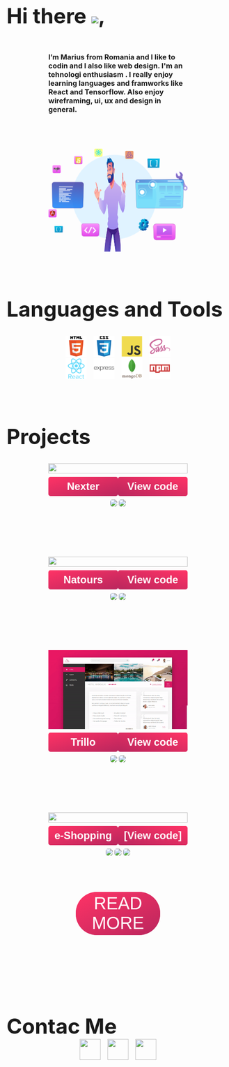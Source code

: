 


<div class="container">

<h2 class="pro">Hi there <img src="https://raw.githubusercontent.com/MartinHeinz/MartinHeinz/master/wave.gif" width="30" />, </h2>
<div class="intro">
  
  <div class ="intro-box">
    <div class="intro-text">
      <h3>I’m Marius from Romania and I like to codin and I also like web design. I'm an tehnologi enthusiasm . I really enjoy learning languages and framworks like React and Tensorflow. Also enjoy wireframing, ui, ux and design in general.</h3>
    </div>
    <div class="intro-animate">
      <svg xmlns="http://www.w3.org/2000/svg" xmlns:xlink="http://www.w3.org/1999/xlink" viewBox="0 0 512.19 377.62"><defs><style>.cls-1{fill:#fff;}.cls-2{isolation:isolate;}.cls-3{fill:#e0f3ff;}.cls-4{fill:url(#Áåçûìÿííûé_ãðàäèåíò_29);}.cls-5{fill:url(#Áåçûìÿííûé_ãðàäèåíò_28);}.cls-6{fill:#e5e2ff;}.cls-7{fill:url(#Áåçûìÿííûé_ãðàäèåíò_28-2);}.cls-8,.cls-9{opacity:0.62;}.cls-14,.cls-15,.cls-16,.cls-18,.cls-25,.cls-28,.cls-30,.cls-33,.cls-37,.cls-48,.cls-51,.cls-52,.cls-53,.cls-57,.cls-58,.cls-62,.cls-63,.cls-64,.cls-65,.cls-66,.cls-67,.cls-77,.cls-8,.cls-9{mix-blend-mode:multiply;}.cls-8{fill:url(#Áåçûìÿííûé_ãðàäèåíò_27);}.cls-9{fill:url(#Áåçûìÿííûé_ãðàäèåíò_94);}.cls-10,.cls-18,.cls-53,.cls-77{opacity:0.5;}.cls-10{mix-blend-mode:screen;fill:url(#Áåçûìÿííûé_ãðàäèåíò_95);}.cls-11{fill:url(#Áåçûìÿííûé_ãðàäèåíò_74);}.cls-12{fill:url(#Áåçûìÿííûé_ãðàäèåíò_26);}.cls-13{fill:url(#Áåçûìÿííûé_ãðàäèåíò_26-2);}.cls-14,.cls-15,.cls-16{opacity:0.76;}.cls-14{fill:url(#Áåçûìÿííûé_ãðàäèåíò_70);}.cls-15{fill:url(#Áåçûìÿííûé_ãðàäèåíò_70-2);}.cls-16{fill:url(#Áåçûìÿííûé_ãðàäèåíò_70-3);}.cls-17{fill:#fe9083;}.cls-18{fill:url(#Áåçûìÿííûé_ãðàäèåíò_70-4);}.cls-19{fill:url(#Áåçûìÿííûé_ãðàäèåíò_26-3);}.cls-20{fill:url(#Áåçûìÿííûé_ãðàäèåíò_178);}.cls-21{fill:url(#Áåçûìÿííûé_ãðàäèåíò_55);}.cls-22{fill:#cb4d7a;}.cls-23{fill:#ee8183;}.cls-24{fill:url(#Áåçûìÿííûé_ãðàäèåíò_71);}.cls-25,.cls-30,.cls-37,.cls-48,.cls-51,.cls-52,.cls-60,.cls-62{opacity:0.6;}.cls-25{fill:url(#Áåçûìÿííûé_ãðàäèåíò_48);}.cls-26{fill:url(#Áåçûìÿííûé_ãðàäèåíò_71-2);}.cls-27{fill:#e28183;}.cls-28,.cls-33{opacity:0.91;}.cls-28{fill:url(#Áåçûìÿííûé_ãðàäèåíò_73);}.cls-29{fill:url(#Áåçûìÿííûé_ãðàäèåíò_71-3);}.cls-30{fill:url(#Áåçûìÿííûé_ãðàäèåíò_48-2);}.cls-31{fill:url(#Áåçûìÿííûé_ãðàäèåíò_64);}.cls-32{fill:url(#Áåçûìÿííûé_ãðàäèåíò_64-2);}.cls-33{fill:url(#Áåçûìÿííûé_ãðàäèåíò_73-2);}.cls-34{fill:url(#Áåçûìÿííûé_ãðàäèåíò_71-4);}.cls-35{fill:url(#Áåçûìÿííûé_ãðàäèåíò_71-5);}.cls-36{fill:url(#Áåçûìÿííûé_ãðàäèåíò_387);}.cls-37{fill:url(#Áåçûìÿííûé_ãðàäèåíò_48-3);}.cls-38{fill:#38368e;}.cls-39{fill:url(#Áåçûìÿííûé_ãðàäèåíò_59);}.cls-40{fill:url(#Áåçûìÿííûé_ãðàäèåíò_184);}.cls-41{fill:#ffebed;}.cls-42{fill:#7f9ec9;}.cls-43{fill:#131163;}.cls-44{fill:#c6659c;}.cls-45{fill:#cb5f7d;}.cls-46{fill:#9f4a8b;}.cls-47{fill:#ffbcaf;}.cls-48{fill:url(#Áåçûìÿííûé_ãðàäèåíò_48-4);}.cls-49{fill:url(#Áåçûìÿííûé_ãðàäèåíò_292);}.cls-50{fill:#d2726c;}.cls-51{fill:url(#Áåçûìÿííûé_ãðàäèåíò_35);}.cls-52{fill:url(#Áåçûìÿííûé_ãðàäèåíò_52);}.cls-53{fill:url(#Áåçûìÿííûé_ãðàäèåíò_397);}.cls-54{fill:url(#Áåçûìÿííûé_ãðàäèåíò_141);}.cls-55{fill:url(#Áåçûìÿííûé_ãðàäèåíò_141-2);}.cls-56{fill:url(#Áåçûìÿííûé_ãðàäèåíò_141-3);}.cls-57,.cls-58{opacity:0.8;}.cls-57{fill:url(#Áåçûìÿííûé_ãðàäèåíò_285);}.cls-58{fill:url(#Áåçûìÿííûé_ãðàäèåíò_285-2);}.cls-59{fill:#34c7ff;}.cls-60{fill:#36d1f7;}.cls-61{fill:#744ca2;}.cls-62{fill:url(#Áåçûìÿííûé_ãðàäèåíò_89);}.cls-63,.cls-64,.cls-65,.cls-66{opacity:0.3;}.cls-63{fill:url(#Áåçûìÿííûé_ãðàäèåíò_85);}.cls-64{fill:url(#Áåçûìÿííûé_ãðàäèåíò_85-2);}.cls-65{fill:url(#Áåçûìÿííûé_ãðàäèåíò_85-3);}.cls-66{fill:url(#Áåçûìÿííûé_ãðàäèåíò_85-4);}.cls-67{fill:#d1d4fb;}.cls-68{fill:#e0ffff;}.cls-69{opacity:0.81;fill:url(#Áåçûìÿííûé_ãðàäèåíò_115);}.cls-70{fill:#473da2;}.cls-71,.cls-73,.cls-83,.cls-86,.cls-88,.cls-93,.cls-95{opacity:0.73;}.cls-71{fill:url(#Áåçûìÿííûé_ãðàäèåíò_97);}.cls-72{fill:#953da2;}.cls-73{fill:url(#Áåçûìÿííûé_ãðàäèåíò_97-2);}.cls-103,.cls-104,.cls-105,.cls-106,.cls-107,.cls-74,.cls-75,.cls-76,.cls-77,.cls-78,.cls-79,.cls-80,.cls-81,.cls-82,.cls-94{fill-rule:evenodd;}.cls-74{fill:url(#Áåçûìÿííûé_ãðàäèåíò_206);}.cls-75{fill:url(#Áåçûìÿííûé_ãðàäèåíò_206-2);}.cls-76{fill:url(#Áåçûìÿííûé_ãðàäèåíò_107);}.cls-77{fill:#601734;}.cls-78{fill:#b3d9ff;mix-blend-mode:soft-light;}.cls-79{fill:url(#Áåçûìÿííûé_ãðàäèåíò_107-2);}.cls-80{fill:url(#Áåçûìÿííûé_ãðàäèåíò_206-3);}.cls-81{fill:url(#Áåçûìÿííûé_ãðàäèåíò_107-3);}.cls-82{fill:url(#Áåçûìÿííûé_ãðàäèåíò_206-4);}.cls-83{fill:url(#Áåçûìÿííûé_ãðàäèåíò_97-3);}.cls-84{fill:#e9ca32;}.cls-85{fill:#ffde25;}.cls-86{fill:#e2733b;}.cls-87{fill:#764abc;}.cls-88{fill:url(#Áåçûìÿííûé_ãðàäèåíò_97-4);}.cls-89{fill:#b3b3b3;}.cls-90{fill:#a6120d;}.cls-91{fill:#dd1b16;}.cls-92{fill:#f2f2f2;}.cls-93{fill:#fbff55;}.cls-94{fill:#00d8ff;}.cls-95{fill:url(#Áåçûìÿííûé_ãðàäèåíò_97-5);}.cls-96{fill:#539e43;}.cls-97{fill:#333;}.cls-98{fill:url(#linear-gradient);}.cls-99{mask:url(#mask);}.cls-100{fill:none;}.cls-101{fill:url(#linear-gradient-2);}.cls-102{mask:url(#mask-2);}.cls-103{fill:url(#linear-gradient-3);}.cls-104{fill:url(#linear-gradient-4);}.cls-105{fill:url(#linear-gradient-5);}.cls-106{fill:url(#linear-gradient-6);}.cls-107{fill:url(#linear-gradient-7);}</style><linearGradient id="Áåçûìÿííûé_ãðàäèåíò_29" x1="473.21" y1="344.47" x2="473.21" y2="273.28" gradientTransform="matrix(0.91, -0.42, 0.42, 0.91, -68.42, 38.49)" gradientUnits="userSpaceOnUse"><stop offset="0" stop-color="#dbccff"/><stop offset="1" stop-color="#d1bbff"/></linearGradient><linearGradient id="Áåçûìÿííûé_ãðàäèåíò_28" x1="473.21" y1="347.25" x2="473.21" y2="276.06" gradientTransform="matrix(0.91, -0.42, 0.42, 0.91, -68.42, 38.49)" gradientUnits="userSpaceOnUse"><stop offset="0" stop-color="#b5a6e7"/><stop offset="1" stop-color="#7760bf"/></linearGradient><linearGradient id="Áåçûìÿííûé_ãðàäèåíò_28-2" x1="473.21" y1="329.55" x2="473.21" y2="299.54" xlink:href="#Áåçûìÿííûé_ãðàäèåíò_28"/><linearGradient id="Áåçûìÿííûé_ãðàäèåíò_27" x1="468.95" y1="300.15" x2="477.47" y2="300.15" gradientTransform="matrix(0.91, -0.42, 0.42, 0.91, -68.42, 38.49)" gradientUnits="userSpaceOnUse"><stop offset="0" stop-color="#8b8be0"/><stop offset="1" stop-color="#a177b7"/></linearGradient><linearGradient id="Áåçûìÿííûé_ãðàäèåíò_94" x1="473.21" y1="302.12" x2="473.21" y2="296.97" gradientTransform="matrix(0.91, -0.42, 0.42, 0.91, -68.42, 38.49)" gradientUnits="userSpaceOnUse"><stop offset="0" stop-color="#fff"/><stop offset="1" stop-color="#a177b7"/></linearGradient><linearGradient id="Áåçûìÿííûé_ãðàäèåíò_95" x1="477.71" y1="332.62" x2="477.71" y2="299.53" gradientTransform="matrix(0.91, -0.42, 0.42, 0.91, -68.42, 38.49)" gradientUnits="userSpaceOnUse"><stop offset="0"/><stop offset="1" stop-color="#fff"/></linearGradient><linearGradient id="Áåçûìÿííûé_ãðàäèåíò_74" x1="166.71" y1="377.58" x2="166.71" y2="288.37" gradientTransform="matrix(-1, 0, 0, 1, 413.45, 0)" gradientUnits="userSpaceOnUse"><stop offset="0" stop-color="#6456c0"/><stop offset="1" stop-color="#5f2c95"/></linearGradient><linearGradient id="Áåçûìÿííûé_ãðàäèåíò_26" x1="137.71" y1="346.26" x2="161.21" y2="346.26" gradientTransform="matrix(-1, 0, 0, 1, 413.45, 0)" gradientUnits="userSpaceOnUse"><stop offset="0" stop-color="#9e8cef"/><stop offset="1" stop-color="#caafee"/></linearGradient><linearGradient id="Áåçûìÿííûé_ãðàäèåíò_26-2" x1="392.95" y1="346.26" x2="416.45" y2="346.26" gradientTransform="translate(-172.13)" xlink:href="#Áåçûìÿííûé_ãðàäèåíò_26"/><linearGradient id="Áåçûìÿííûé_ãðàäèåíò_70" x1="163.56" y1="377.58" x2="163.56" y2="288.37" gradientTransform="matrix(-1, 0, 0, 1, 413.45, 0)" gradientUnits="userSpaceOnUse"><stop offset="0" stop-color="#ccf"/><stop offset="1" stop-color="#755cbb"/></linearGradient><linearGradient id="Áåçûìÿííûé_ãðàäèåíò_70-2" x1="173.99" y1="332.98" x2="173.99" y2="308.65" xlink:href="#Áåçûìÿííûé_ãðàäèåíò_70"/><linearGradient id="Áåçûìÿííûé_ãðàäèåíò_70-3" x1="145.68" y1="324.03" x2="145.68" y2="300.19" xlink:href="#Áåçûìÿííûé_ãðàäèåíò_70"/><linearGradient id="Áåçûìÿííûé_ãðàäèåíò_70-4" x1="151.55" y1="136.19" x2="188.39" y2="136.19" xlink:href="#Áåçûìÿííûé_ãðàäèåíò_70"/><linearGradient id="Áåçûìÿííûé_ãðàäèåíò_26-3" x1="159.44" y1="296.31" x2="159.44" y2="116.87" xlink:href="#Áåçûìÿííûé_ãðàäèåíò_26"/><linearGradient id="Áåçûìÿííûé_ãðàäèåíò_178" x1="83.27" y1="234.75" x2="83.27" y2="150.84" gradientTransform="matrix(-1, 0, 0, 1, 413.45, 0)" gradientUnits="userSpaceOnUse"><stop offset="0" stop-color="#9e8cef"/><stop offset="1" stop-color="#dac7f3"/></linearGradient><linearGradient id="Áåçûìÿííûé_ãðàäèåíò_55" x1="228.23" y1="210.57" x2="284.8" y2="210.57" gradientTransform="matrix(-1, 0, 0, 1, 413.45, 0)" gradientUnits="userSpaceOnUse"><stop offset="0" stop-color="#a999f1"/><stop offset="1" stop-color="#dac7f3"/></linearGradient><linearGradient id="Áåçûìÿííûé_ãðàäèåíò_71" x1="64.86" y1="139.4" x2="64.86" y2="117.28" gradientTransform="matrix(-1, 0, 0, 1, 413.45, 0)" gradientUnits="userSpaceOnUse"><stop offset="0.02" stop-color="#ffc2a9"/><stop offset="1" stop-color="#ff9595"/></linearGradient><linearGradient id="Áåçûìÿííûé_ãðàäèåíò_48" x1="78.86" y1="138.88" x2="78.86" y2="102.25" gradientTransform="matrix(-1, 0, 0, 1, 413.45, 0)" gradientUnits="userSpaceOnUse"><stop offset="0" stop-color="#ffeadb"/><stop offset="0.99" stop-color="#c27cb6"/></linearGradient><linearGradient id="Áåçûìÿííûé_ãðàäèåíò_71-2" x1="77.67" y1="163.79" x2="77.67" y2="107.33" xlink:href="#Áåçûìÿííûé_ãðàäèåíò_71"/><linearGradient id="Áåçûìÿííûé_ãðàäèåíò_73" x1="67.52" y1="154.98" x2="85.36" y2="154.98" gradientTransform="matrix(-1, 0, 0, 1, 413.45, 0)" gradientUnits="userSpaceOnUse"><stop offset="0.02" stop-color="#d1a1d6"/><stop offset="0.99" stop-color="#bd89c4"/></linearGradient><linearGradient id="Áåçûìÿííûé_ãðàäèåíò_71-3" x1="285.97" y1="198.18" x2="285.97" y2="122.68" xlink:href="#Áåçûìÿííûé_ãðàäèåíò_71"/><linearGradient id="Áåçûìÿííûé_ãðàäèåíò_48-2" x1="294.93" y1="173.99" x2="294.93" y2="136.48" xlink:href="#Áåçûìÿííûé_ãðàäèåíò_48"/><linearGradient id="Áåçûìÿííûé_ãðàäèåíò_64" x1="302.36" y1="161.05" x2="302.36" y2="144.23" gradientTransform="matrix(-1, 0, 0, 1, 413.45, 0)" gradientUnits="userSpaceOnUse"><stop offset="0" stop-color="#ffb0b0"/><stop offset="0.98" stop-color="#ffc2a9"/></linearGradient><linearGradient id="Áåçûìÿííûé_ãðàäèåíò_64-2" x1="312.16" y1="163.63" x2="312.16" y2="154.41" xlink:href="#Áåçûìÿííûé_ãðàäèåíò_64"/><linearGradient id="Áåçûìÿííûé_ãðàäèåíò_73-2" x1="272.54" y1="182.01" x2="289.77" y2="182.01" xlink:href="#Áåçûìÿííûé_ãðàäèåíò_73"/><linearGradient id="Áåçûìÿííûé_ãðàäèåíò_71-4" x1="184.09" y1="124.39" x2="184.09" y2="47.19" xlink:href="#Áåçûìÿííûé_ãðàäèåíò_71"/><linearGradient id="Áåçûìÿííûé_ãðàäèåíò_71-5" x1="155.18" y1="93.24" x2="155.18" y2="70.48" xlink:href="#Áåçûìÿííûé_ãðàäèåíò_71"/><linearGradient id="Áåçûìÿííûé_ãðàäèåíò_387" x1="194.88" y1="101.85" x2="195.83" y2="96.87" gradientTransform="matrix(-1, 0, 0, 1, 413.45, 0)" gradientUnits="userSpaceOnUse"><stop offset="0" stop-color="#e1616a"/><stop offset="1" stop-color="#ff8883"/></linearGradient><linearGradient id="Áåçûìÿííûé_ãðàäèåíò_48-3" x1="186.22" y1="98.05" x2="186.22" y2="48.31" xlink:href="#Áåçûìÿííûé_ãðàäèåíò_48"/><linearGradient id="Áåçûìÿííûé_ãðàäèåíò_59" x1="183.78" y1="77.68" x2="183.78" y2="67.82" gradientTransform="matrix(-1, 0, 0, 1, 413.45, 0)" gradientUnits="userSpaceOnUse"><stop offset="0" stop-color="#cf6074"/><stop offset="1" stop-color="#f37270"/></linearGradient><linearGradient id="Áåçûìÿííûé_ãðàäèåíò_184" x1="203.53" y1="80.8" x2="203.53" y2="72.23" gradientTransform="matrix(-1, 0, 0, 1, 413.45, 0)" gradientUnits="userSpaceOnUse"><stop offset="0" stop-color="#cf6074"/><stop offset="1" stop-color="#ff817f"/></linearGradient><linearGradient id="Áåçûìÿííûé_ãðàäèåíò_48-4" x1="204.34" y1="85.79" x2="204.34" y2="66.5" xlink:href="#Áåçûìÿííûé_ãðàäèåíò_48"/><linearGradient id="Áåçûìÿííûé_ãðàäèåíò_292" x1="185.13" y1="125.37" x2="185.13" y2="31.73" gradientTransform="matrix(-1, 0, 0, 1, 413.45, 0)" gradientUnits="userSpaceOnUse"><stop offset="0" stop-color="#2e33a0"/><stop offset="1" stop-color="#0665a5"/></linearGradient><linearGradient id="Áåçûìÿííûé_ãðàäèåíò_35" x1="209.84" y1="66.4" x2="209.84" y2="44.8" gradientTransform="matrix(-1, 0, 0, 1, 413.45, 0)" gradientUnits="userSpaceOnUse"><stop offset="0" stop-color="#ffeadb"/><stop offset="0.99" stop-color="#8860c7"/></linearGradient><linearGradient id="Áåçûìÿííûé_ãðàäèåíò_52" x1="180.27" y1="125.37" x2="180.27" y2="31.73" gradientTransform="matrix(-1, 0, 0, 1, 413.45, 0)" gradientUnits="userSpaceOnUse"><stop offset="0" stop-color="#ccc2db"/><stop offset="0.99" stop-color="#8860c7"/></linearGradient><linearGradient id="Áåçûìÿííûé_ãðàäèåíò_397" x1="186.58" y1="125.34" x2="186.58" y2="121.32" gradientTransform="matrix(-1, 0, 0, 1, 413.45, 0)" gradientUnits="userSpaceOnUse"><stop offset="0" stop-color="#776d7e"/><stop offset="1" stop-color="#9d68c2"/></linearGradient><linearGradient id="Áåçûìÿííûé_ãðàäèåíò_141" x1="198.44" y1="38.45" x2="198.44" y2="35.46" gradientTransform="matrix(-1, 0, 0, 1, 413.45, 0)" gradientUnits="userSpaceOnUse"><stop offset="0" stop-color="#1f77d1"/><stop offset="1" stop-color="#0686c9"/></linearGradient><linearGradient id="Áåçûìÿííûé_ãðàäèåíò_141-2" x1="179.31" y1="48.29" x2="179.31" y2="39.46" xlink:href="#Áåçûìÿííûé_ãðàäèåíò_141"/><linearGradient id="Áåçûìÿííûé_ãðàäèåíò_141-3" x1="211.48" y1="52.77" x2="211.48" y2="44.8" xlink:href="#Áåçûìÿííûé_ãðàäèåíò_141"/><linearGradient id="Áåçûìÿííûé_ãðàäèåíò_285" x1="158.49" y1="87.84" x2="148.29" y2="75.34" gradientTransform="matrix(-1, 0, 0, 1, 413.45, 0)" gradientUnits="userSpaceOnUse"><stop offset="0" stop-color="#ffeadb"/><stop offset="0.99" stop-color="#b060f4"/></linearGradient><linearGradient id="Áåçûìÿííûé_ãðàäèåíò_285-2" x1="159.57" y1="86.24" x2="154.55" y2="80.09" xlink:href="#Áåçûìÿííûé_ãðàäèåíò_285"/><linearGradient id="Áåçûìÿííûé_ãðàäèåíò_89" x1="320.77" y1="118.79" x2="497.83" y2="118.79" gradientUnits="userSpaceOnUse"><stop offset="0" stop-color="#9d68c2"/><stop offset="1" stop-color="#aec2ff"/></linearGradient><linearGradient id="Áåçûìÿííûé_ãðàäèåíò_85" x1="356.79" y1="185.66" x2="356.79" y2="132.26" gradientUnits="userSpaceOnUse"><stop offset="0" stop-color="#ccedff"/><stop offset="1" stop-color="#9d68c2"/></linearGradient><linearGradient id="Áåçûìÿííûé_ãðàäèåíò_85-2" x1="447.85" y1="159.62" x2="447.85" y2="136.1" xlink:href="#Áåçûìÿííûé_ãðàäèåíò_85"/><linearGradient id="Áåçûìÿííûé_ãðàäèåíò_85-3" x1="475.6" y1="159.62" x2="475.6" y2="136.1" xlink:href="#Áåçûìÿííûé_ãðàäèåíò_85"/><linearGradient id="Áåçûìÿííûé_ãðàäèåíò_85-4" x1="419.63" y1="159.62" x2="419.63" y2="136.1" xlink:href="#Áåçûìÿííûé_ãðàäèåíò_85"/><linearGradient id="Áåçûìÿííûé_ãðàäèåíò_115" x1="63.85" y1="223.27" x2="77.16" y2="117.26" gradientUnits="userSpaceOnUse"><stop offset="0" stop-color="#067eff"/><stop offset="1" stop-color="#3e37a0"/></linearGradient><linearGradient id="Áåçûìÿííûé_ãðàäèåíò_97" x1="154.51" y1="321.44" x2="154.51" y2="274.78" gradientUnits="userSpaceOnUse"><stop offset="0" stop-color="#d906e3"/><stop offset="1" stop-color="#ff6df9"/></linearGradient><linearGradient id="Áåçûìÿííûé_ãðàäèåíò_97-2" x1="427.21" y1="334.66" x2="427.21" y2="276.29" xlink:href="#Áåçûìÿííûé_ãðàäèåíò_97"/><linearGradient id="Áåçûìÿííûé_ãðàäèåíò_206" x1="375.48" y1="260.75" x2="370.51" y2="218.06" gradientTransform="matrix(0.97, 0.26, -0.26, 0.97, 56.7, -47.39)" gradientUnits="userSpaceOnUse"><stop offset="0" stop-color="#1852a0"/><stop offset="1" stop-color="#067ed3"/></linearGradient><linearGradient id="Áåçûìÿííûé_ãðàäèåíò_206-2" x1="370.66" y1="260.92" x2="370.66" y2="217.17" xlink:href="#Áåçûìÿííûé_ãðàäèåíò_206"/><linearGradient id="Áåçûìÿííûé_ãðàäèåíò_107" x1="333.69" y1="271.75" x2="330.48" y2="244.13" gradientTransform="matrix(0.94, 0.33, -0.52, 1.49, 167.86, -214.71)" gradientUnits="userSpaceOnUse"><stop offset="0" stop-color="#188dc1"/><stop offset="1" stop-color="#06bfe7"/></linearGradient><linearGradient id="Áåçûìÿííûé_ãðàäèåíò_107-2" x1="381.33" y1="73.94" x2="392.66" y2="31.85" gradientTransform="matrix(1, 0, 0, 1, 0, 0)" xlink:href="#Áåçûìÿííûé_ãðàäèåíò_107"/><linearGradient id="Áåçûìÿííûé_ãðàäèåíò_206-3" x1="361.85" y1="69.08" x2="370.3" y2="37.7" gradientTransform="matrix(1, 0, 0, 1, 0, 0)" xlink:href="#Áåçûìÿííûé_ãðàäèåíò_206"/><linearGradient id="Áåçûìÿííûé_ãðàäèåíò_107-3" x1="102.85" y1="309.84" x2="110.57" y2="281.15" gradientTransform="matrix(-1, 0, 0, 1, 144.61, 0)" xlink:href="#Áåçûìÿííûé_ãðàäèåíò_107"/><linearGradient id="Áåçûìÿííûé_ãðàäèåíò_206-4" x1="89.57" y1="306.53" x2="95.33" y2="285.14" gradientTransform="matrix(-1, 0, 0, 1, 144.61, 0)" xlink:href="#Áåçûìÿííûé_ãðàäèåíò_206"/><linearGradient id="Áåçûìÿííûé_ãðàäèåíò_97-3" x1="110.05" y1="56.76" x2="110.05" y2="27.21" xlink:href="#Áåçûìÿííûé_ãðàäèåíò_97"/><linearGradient id="Áåçûìÿííûé_ãðàäèåíò_97-4" x1="15.2" y1="252.08" x2="15.2" y2="222.52" xlink:href="#Áåçûìÿííûé_ãðàäèåíò_97"/><linearGradient id="Áåçûìÿííûé_ãðàäèåíò_97-5" x1="30.41" y1="90.08" x2="30.41" y2="60.52" xlink:href="#Áåçûìÿííûé_ãðàäèåíò_97"/><linearGradient id="linear-gradient" x1="-31.96" y1="378.38" x2="-31.97" y2="378.38" gradientTransform="matrix(532.1, 0, 0, -606.29, 17036.92, 229481.11)" gradientUnits="userSpaceOnUse"><stop offset="0" stop-color="#41873f"/><stop offset="0.33" stop-color="#418b3d"/><stop offset="0.64" stop-color="#419637"/><stop offset="0.93" stop-color="#3fa92d"/><stop offset="1" stop-color="#3fae2a"/></linearGradient><mask id="mask" x="25.59" y="70.14" width="4.69" height="7.36" maskUnits="userSpaceOnUse"><g id="c"><path id="a" class="cls-1" d="M28.06,70.18a.2.2,0,0,0-.25,0l-2.08,1.66a.4.4,0,0,0-.12.31v3.33a.41.41,0,0,0,.12.3l2.08,1.66a.2.2,0,0,0,.25,0l2.08-1.66a.38.38,0,0,0,.12-.3V72.15a.44.44,0,0,0-.12-.31Z"/></g></mask><linearGradient id="linear-gradient-2" x1="-32" y1="378.38" x2="-31.99" y2="378.39" gradientTransform="matrix(519.69, 0, 0, -606.04, 16656.85, 229388.31)" gradientUnits="userSpaceOnUse"><stop offset="0.14" stop-color="#41873f"/><stop offset="0.4" stop-color="#54a044"/><stop offset="0.71" stop-color="#66b848"/><stop offset="0.91" stop-color="#6cc04a"/></linearGradient><mask id="mask-2" x="25.59" y="69.57" width="4.75" height="8.01" maskUnits="userSpaceOnUse"><g id="c-2" data-name="c"><path id="a-2" data-name="a" class="cls-1" d="M28.06,70.18a.2.2,0,0,0-.25,0l-2.08,1.66a.4.4,0,0,0-.12.31v3.33a.41.41,0,0,0,.12.3l2.08,1.66a.2.2,0,0,0,.25,0l2.08-1.66a.38.38,0,0,0,.12-.3V72.15a.44.44,0,0,0-.12-.31Z"/></g></mask><linearGradient id="linear-gradient-3" x1="-196.03" y1="690.2" x2="-195.17" y2="690.2" gradientTransform="matrix(4.51, 0, 0, -1.69, 910.26, 1238.86)" gradientUnits="userSpaceOnUse"><stop offset="0.09" stop-color="#6cc04a"/><stop offset="0.29" stop-color="#66b848"/><stop offset="0.6" stop-color="#54a044"/><stop offset="0.86" stop-color="#41873f"/></linearGradient><linearGradient id="linear-gradient-4" x1="-32.02" y1="378.38" x2="-32.01" y2="378.38" gradientTransform="matrix(519.13, 0, 0, -606.53, 16648.46, 229571.55)" xlink:href="#linear-gradient-3"/><linearGradient id="linear-gradient-5" x1="-645.2" y1="637.76" x2="-644.35" y2="637.76" gradientTransform="matrix(1.69, 0, 0, -3.95, 1121.93, 2594.64)" xlink:href="#linear-gradient-3"/><linearGradient id="linear-gradient-6" x1="-33.91" y1="383.5" x2="-33.89" y2="383.5" gradientTransform="matrix(268.59, 0, 0, -167.59, 9132.4, 64345.48)" xlink:href="#linear-gradient-3"/><linearGradient id="linear-gradient-7" x1="-33.88" y1="383.53" x2="-33.9" y2="383.48" gradientTransform="matrix(268.59, 0, 0, -167.59, 9132.4, 64345.48)" xlink:href="#linear-gradient"/></defs><g class="cls-2"><g id="Layer_2" data-name="Layer 2"><g id="illustration">
        <circle class="cls-3" cx="242.58" cy="177.58" r="155.02" transform="translate(-54.52 223.54) rotate(-45)"/><path class="cls-4" d="M493.09,92a23.83,23.83,0,0,0-10.55-9.27l-2.35,1.1,5.29,9.61a10.28,10.28,0,0,1-3.23,5.72v0A10.34,10.34,0,0,1,475.77,98l-4-10.23-2.35,1.1a23.8,23.8,0,0,0,.34,14s1,2.31,1.17,2.52c.93,1.08,3.36,2.34,8.06,2l16.2,30.91a8.48,8.48,0,1,0,8.76-4.09L490.67,102c3.17-3.34,3.84-6,3.6-7.5C494.22,94.19,493.09,92,493.09,92Zm13.33,53.31-4.29,2-3.88-2.71.41-4.72,4.29-2,3.88,2.71Z"/><path class="cls-5" d="M494.27,94.51a23.77,23.77,0,0,0-10.55-9.26l-2.35,1.1,5.29,9.6a10.28,10.28,0,0,1-3.24,5.72h0a10.28,10.28,0,0,1-6.46-1.19l-4-10.22-2.35,1.1a23.84,23.84,0,0,0,.33,14s3.67,4.91,9.23,4.56l16.21,30.92a8.47,8.47,0,1,0,8.76-4.1l-13.31-32.24C495.69,100.48,494.27,94.51,494.27,94.51Zm13.33,53.31-4.29,2-3.89-2.71.41-4.72,4.3-2,3.88,2.72Z"/><rect class="cls-6" x="469.92" y="88.15" width="2.59" height="2.78" transform="translate(6.4 207.88) rotate(-25.04)"/><rect class="cls-6" x="480.66" y="83.15" width="2.59" height="2.78" transform="translate(9.52 211.96) rotate(-25.04)"/><rect class="cls-6" x="502.49" y="146.18" width="4.74" height="2.78" transform="translate(-15 227.58) rotate(-25.04)"/><path class="cls-7" d="M483.66,112.25l13.09,25.15a6.38,6.38,0,0,0,5.28-2.47l-10.65-26.29A10.09,10.09,0,0,0,483.66,112.25ZM501,135.14a7.7,7.7,0,0,1-1.69,1.11,6.5,6.5,0,0,1-1.81.54l-13.11-24.64a13.86,13.86,0,0,1,3.16-2.07,10.92,10.92,0,0,1,3.24-1Z"/><path class="cls-6" d="M501,135.14l1-.21a5.66,5.66,0,0,1-5.28,2.47l.77-.61A7.17,7.17,0,0,0,501,135.14Z"/><path class="cls-8" d="M483.66,112.25l.75-.1a12.22,12.22,0,0,1,6.4-3l.57-.49a9.88,9.88,0,0,0-7.72,3.61Z"/><path class="cls-9" d="M480.19,110a28.93,28.93,0,0,0,11.66-5.42l1.7,4.12s-1.93-1.91-6.16-.18c-5,2-4.69,6-4.69,6Z"/><path class="cls-10" d="M493.55,108.65a5,5,0,0,0-2.59-.89l12.67,30.59,1.53-1.58Z"/><path class="cls-1" d="M493.55,108.65s-1.33,4.09,2.49,6Z"/>
        <g id="corp"><path class="cls-11" d="M180.5,377.58h47.22c4.94-27.32,16.44-62.87,16.44-62.87,2.79-1.65,8.25.38,8.25.38l17.26,62.49h43.14c2.29-38.56-18.91-82.33-18.91-82.33h0a4.73,4.73,0,0,0,.56-2.39,5.62,5.62,0,0,0-1.61-1.86c-1.16-1.06-2.55-2.12-2.55-2.12l-80.48-.5s-.82.41-1.85,1h0c-1.76,1.06-4.14,2.7-4.14,3.9a5.47,5.47,0,0,0,.81,3l0,.05C187.43,328.73,180.5,377.58,180.5,377.58Z"/><path class="cls-12" d="M275.25,377.62l.5-.08c-5.49-32.2-19.43-59.2-19.57-59.47l-.06-.08-3.55-3.09-.33.38,3.51,3.06C256.38,319.56,269.88,346.1,275.25,377.62Z"/><path class="cls-13" d="M221.31,377.62c5.38-31.55,19.25-58.34,19.87-59.53l3.15-2.81-.34-.37-3.23,2.9c-.14.28-14.45,27.53-19.94,59.73Z"/><path class="cls-14" d="M203.83,293.3a5.47,5.47,0,0,0,.81,3l0,.05c16.76,3.77,29.51,19.34,29.51,19.34-9.13,17.44-24.36,61.93-24.36,61.93h17.89c4.94-27.32,16.44-62.87,16.44-62.87,2.79-1.65,8.25.38,8.25.38l17.26,62.49h11.17c-4-26.18-15.81-58.14-15.81-58.14,11.61-13.45,28.87-24.19,28.87-24.19h0l2-1.28-1.49-1.11c-7.46,7.13-31.54,16.44-32.28,16.73L292.86,291c-1.16-1.06-2.55-2.12-2.55-2.12l-80.48-.5s-.82.41-1.85,1l22,12Z"/><polygon class="cls-15" points="244.16 314.71 234.76 308.65 236.99 314.71 238.63 332.98 244.16 314.71"/><polygon class="cls-16" points="252.41 315.09 262.19 309.58 283.14 300.19 256.46 317.74 254.88 324.03 252.41 315.09"/><path class="cls-17" d="M225.48,127.23c-.06.43-.11.66-.11.66a57.21,57.21,0,0,0,1.67,5.66,45.91,45.91,0,0,0,6.26,12.12,23.36,23.36,0,0,0,2.73,3.18c14.66-4.58,21.88-18.85,24.65-25.95a.36.36,0,0,0,0-.11c.54-1.34.89-2.42,1.11-3.12h0c.17-.56.25-.87.25-.87l-.18-.37,0,0c-.24-.5-.48-1-.7-1.5a70.47,70.47,0,0,1-4-11.17,58.14,58.14,0,0,1-1.28-5.71c-.09-.55-.13-.85-.13-.85l-6.83,3.59-23.54,12.4a38.55,38.55,0,0,1,.5,5.94c0,1.25,0,2.37-.09,3.32-.07,1.16-.19,2.08-.28,2.68h0A.68.68,0,0,1,225.48,127.23Z"/><path class="cls-18" d="M232,150.42a20.22,20.22,0,0,0,4.86,3.54h.27a55.06,55.06,0,0,0,4.62-3.14c6.15-4.61,16.41-13.93,19.35-26.49l0,0a31.14,31.14,0,0,0,.7-4.59h0c0-.41.06-.82.07-1.24a64.22,64.22,0,0,1-5.58,9.92s-4,11.1-12.84,16.6c-4.4,2.75-7.73,2.35-10.18.73a15.17,15.17,0,0,1-5-6.54,15.38,15.38,0,0,1-1.28-5.58q0-.5,0-.9a22.38,22.38,0,0,1-1.36-4.6v0c-.07-.36-.12-.68-.17-1h0c0-.14,0-.26-.05-.37-.06-.45-.08-.71-.08-.71S222.9,141.35,232,150.42Z"/><path class="cls-19" d="M175.59,241.11l.16.08c.82.1,3.39-.46,6.74-3.35h0s0,0,0,0l0,0c2.81-2.45,6.19-6.54,9.56-13.24,6.73-13.39,8.66-22.33,9-23.89l0-.24,3.93,6.2c2.66,8,7.7,40.95,7.61,42.37s-4.47,8.34-4.38,9.19a0,0,0,0,0,0,0c.12.86,2.09,2.75,2.65,4.81.38,1.37-2.29,5.69-4.17,8.92h0a13.13,13.13,0,0,0-1.72,3.58c0,1.51,4.76,8.9,4.76,8.9v4l.07.07.22.2.18.15c1.81,1.42,9.47,6.07,33.43,7.35,28.38,1.51,47.29-7.58,47.29-7.58l-1.43-3.89s1.33-1.13,1.43-1.7-1-1.9-1-1.9,2.85-1.51,2.85-3.41-5.71-7.76-5.52-12.79,4.57-9.47,5.14-12.31-7.42-9.85-7.42-9.85c6.85-21.6,8.19-50.59,8.19-50.59l1.32-1.52s8.19,18.57,15.61,27.66c.89,1.08,1.82,2.15,2.79,3.18a81.23,81.23,0,0,0,6.39,6.15c5.14,4.46,9.81,7.39,11,7.16,1.91-.38,9.52-15.35,9.17-30.7-.16-7.3-4.58-15.47-9.17-22-.49-.7-1-1.39-1.49-2.06a103.5,103.5,0,0,0-7.88-9.45c-.58-.62-.91-1-.91-1s1-3.35,1.76-6.26a1.6,1.6,0,0,1,.05-.21.36.36,0,0,1,0-.1.31.31,0,0,1,0-.07c.42-1.79.68-3.34.44-3.72-.63-1-4.32-2.15-4.95-2.9s-3.3-13.52-5.33-14.91-5.37-2.3-16.79-6.77l-1.74-.68c-12.81-5-25.38-11.18-25.38-11.18l-4.82-5.9h-2.15l.7,1.5,0,0c-.34,1.52-.73,3-1.18,4.37a.36.36,0,0,1,0,.11C254.05,143.72,237,150.43,237,150.43c-11.85-8.71-11.62-22.54-11.62-22.54V126l-2.22.66-1.52,3.6s-2.57,4-12.76,8.44a61.83,61.83,0,0,0-5.59,2.85c-9.33,5.27-19.69,13.42-20.49,15.15a5.61,5.61,0,0,0-.27.86h0c-1.09,4.28-3.34,20.31-5.43,26a13.11,13.11,0,0,1-4.89,6.56h0a7.56,7.56,0,0,1-2,1q-.24,1.32-.45,2.61C165.41,221.2,173.72,239.81,175.59,241.11Z"/><path class="cls-20" d="M308.88,211.51c1.78,13.13,21.44,23.24,21.44,23.24,4.38,0,9.27-7.58,13.71-16.93s4.71-36.21,5-37.87,2.71-5,2.86-6.4-4-4.36-4-4.36l0-.07,0-.07c.43-.92,2.86-6.11,2.69-7.06s-4.84-3.31-4.84-3.31l-.29,5.11s-10.83-2-14.5-10.39l-.64-2.56-1.81,1.2v11s-.37,1.71-.94,1.71-4.8-2.1-5.68-1.81-1.77,6.17-2.95,6.92-4.32,2.94-4.8,4a19,19,0,0,0-.25,4.15,42.4,42.4,0,0,1-.41,6.94C312.81,187.85,307.1,198.37,308.88,211.51Z"/><path class="cls-21" d="M129.05,200.26c.89,1.39,5.33,4.3,6.47,5.44s0,4.87,0,4.87a154.05,154.05,0,0,0,40.07,30.54l.16.08c11.71-7.84,10.71-20.75,6.82-31.63a82.12,82.12,0,0,0-10.37-19.38h0a24.51,24.51,0,0,0-5.94-1.64,3.65,3.65,0,0,0-2.21.68c-1.42.88-2.63,2.27-3.79,1.69-1.72-.86-5.56-9.89-8.16-10.14-1.82-.17-4.34,1.67-6,2.72-.73.46-1.3.77-1.59.69-.95-.25-4.19-4.11-4.45-4.21s-1.72,1-1.72,1l1,1.28a35,35,0,0,1-6.79,15.22l-3.49-5.08S128.16,198.87,129.05,200.26Z"/><path class="cls-22" d="M225.43,126.84c0,.13,0,.26,0,.39a7.73,7.73,0,0,0,.19.8v0c1.2,4.41,6,8.92,12.13,6.75,6.66-2.37,19.34-29.1,19.34-29.1L255.87,100l-30.09,24.4-.33,2.31Z"/><path class="cls-23" d="M325.63,122s1.84-10.1,1-17.56a80.42,80.42,0,0,1,.22-15.91,4.08,4.08,0,0,1,3.15,0c1.33.75,4.44,8.46,3,14.65s-.32,21-.32,21h2.1l4.57-6.25,2.22-.63s12.78,12,12.59,19.13l-1.67,6.35-15.74-.54-10.28-11.68Z"/><path class="cls-24" d="M341.62,117.28a80.82,80.82,0,0,1-2.13,14.78,3.55,3.55,0,0,0,3.59,3l.81-.9s.57,3.17,3.47,3.41l2.76-2.75-.71,2.28A3.91,3.91,0,0,0,353,139.4s4.38-3.41,4.67-7.87l-4.33-3.64v-2.8l-5.14-3.6-.1-2A12.06,12.06,0,0,0,341.62,117.28Z"/><path class="cls-25" d="M326.46,102.25a7.17,7.17,0,0,0,1.86,2.71,16.18,16.18,0,0,0,4.27,1.34l.14,17.86h2.1l4.57-6.25s-2.32,3.57-2.46,6.25l1.81.89,1.57-5.36.74,3.86-.74,4.79a12.7,12.7,0,0,0-7.61-2.42l-.74,1.34s8.87,7.31,10.92,11.62c0,0-4.38-5.55-14.38-11.66l-.95-2.93-1.26-7S327.5,107.17,326.46,102.25Z"/><path class="cls-26" d="M319,133.38c.82,2.46,9.45,12.69,10.4,14.91A29.5,29.5,0,0,1,331,153.4c4.24,9.13,14.5,10.39,14.5,10.39l.47-8.24s5.52-3.16,6.45-4.89v0l.11-.29a68.8,68.8,0,0,0,0-7.58l-9.65-3.89c-4.19-5.4-14.38-11.65-14.38-11.65l-.47-2.83c7.31-3.58,6.09-14.41,4.85-15.74a5.45,5.45,0,0,0-3.52-1.32S326.7,116,325,120.12,318.2,130.92,319,133.38Z"/><path class="cls-27" d="M348.12,119.46s-1.08,9.94-4.23,14.68a23.15,23.15,0,0,0,4.33-12.65Z"/><path class="cls-27" d="M353.36,125.09s-1.05,8-6,12.46c0,0,4.38-2.18,6-9.66Z"/><path class="cls-28" d="M328.1,146.17s10.88,10.52,17.83,9.38l-.47,8.24a18.36,18.36,0,0,1-15.14-12.95A30.87,30.87,0,0,0,328.1,146.17Z"/><path class="cls-29" d="M98,160.47s10,18.19,21.7,23.78h4l9.23,13.93s6-3.73,6.41-16a11.14,11.14,0,0,1-2.6-4.62s3.29-2.58,4.19-4.47,1.2-7.58,1.84-9.92,6-7.2,7.23-7.83,6.66-1,6.66-1,.76-2,0-2.9-9.26-4.24-13.89-1.08a21.14,21.14,0,0,1-.83,3.67c-.51,1.26-4.57,5.74-5.2,5.74s-3.37-2.27-4.57-4a176,176,0,0,1-8.78-19.32.5.5,0,0,0,0-.13c0-.07,0-.14-.06-.2a.93.93,0,0,1,0-.13s0,0,0-.05c-1.15-3.85-7.81-11.24-11.37-13.26a2.1,2.1,0,0,0-2.34,1.51s2.85,8.09,5.84,12.89c.5.81,1,1.76,1.61,2.78h0c2.54,4.65,5.4,10.74,5.81,11.63l0,.11-1.58.81L117,148.39l-4.4-4.15-10.1,10.61,1,1.26,3.16,4-1.6.29-3.72-4.09Z"/><path class="cls-30" d="M100.33,164.34l3.19,4.67s17.54-13.46,21.34-14.6,5.21-.38,5.21-.38l3.93,5s-7.24,6.38-7.87,15c0,0,2.41-10.86,10.6-14.15-.64,0-3.37-2.27-4.57-4a176,176,0,0,1-8.78-19.32,5,5,0,0,1-.16,3.41c-.87,1.59-6,.09-6.25,0h0l5.82,11.63,0,.11-1.58.81L117,148.39l2.15,5-15.66,2.75,3.16,4-1.6.29Z"/><path class="cls-31" d="M112.55,144.25s-3-.45-5,3.47L108,149s-3,.58-5.83,5.37a16.23,16.23,0,0,0,8.82,6.7s2.91-.83,3.42-3.29l-.57-1.58,2.29,1.71s2.72.82,3.93-3.22Z"/><path class="cls-32" d="M97.07,159.21a4.69,4.69,0,0,1,2.47-4.8l6,6.64a3.09,3.09,0,0,1-2.79,2.58S98.66,162.25,97.07,159.21Z"/><path class="cls-33" d="M140.92,173.11a44.74,44.74,0,0,1-17.23,11.14l4.41,6.66,9.22-11.64-.59-1.69S140.41,174.82,140.92,173.11Z"/><path class="cls-27" d="M108,149s2.92,4.8,5.84,7.2l.57,1.58s-5.66-3.8-7.75-8.2A3.75,3.75,0,0,1,108,149Z"/><path class="cls-34" d="M218,124a31.62,31.62,0,0,0,19-2.78c10-4.8,18.33-19,18.84-22.48S252,86,252,78.75s3.55-19.58-2.41-26.28-33.37-7.7-42.26.89c0,0-2.76,6.88-2.76,10.77A27.11,27.11,0,0,0,205,68c.08.59.19,1.22.29,1.87.79,4.71,1.89,10.46,1.37,13a12.64,12.64,0,0,1-.79,2.46h0c-1.1,2.52-2.72,4.53-3,6.71C202.49,94.92,206.33,115.13,218,124Z"/><path class="cls-35" d="M252.1,76.72s2.46-6.15,8.65-6.24c0,0,3.61,1.42,4.18,4.17,0,0-1.33,9.94-2.85,14.58s-7.11,4-7.11,4A23.49,23.49,0,0,1,252.1,76.72Z"/><path class="cls-36" d="M228.32,97a5.62,5.62,0,0,0-2.95.51c-.89.66-4.12,3.79-8.22,4.64s-6.83-2.62-7.7-2.8-1.83,1.05-1.83,1.05a3.42,3.42,0,0,1,2.5-2.06s.87,3.27,6.8,2.15,8.45-3.74,8.45-3.74l.3-.54A16.22,16.22,0,0,1,228.32,97Z"/><path class="cls-37" d="M237.07,66.38l-.08-.63s-5.91-10.34-17.62-10.62-14.35,7-14.35,7l-2.17-3.28,4.94-10,34.4-.57L250.56,55l1.06,16.47L247.9,93.24l-9.06,4.81-2.56-2.26c.94-7.28,6.38-13.93,6.38-13.93l-4-2.74s-10.19,4.9-16.07,3.44c0,0-4.43-12.86-4.17-22.39C218.46,60.17,233.54,62.39,237.07,66.38Z"/><path class="cls-38" d="M237.6,67.15s-.57-3.73-6.89-5.22c-7-1.66-12.74-3.06-12.74-3.06s1.24,4.08,3.59,5.62c0,0,7.44-.27,11.2.58S237.6,67.15,237.6,67.15Z"/><path class="cls-38" d="M205,62.15s3.57,2.74,6,9.27c0,0-2.34-3-4.48-3a1.22,1.22,0,0,0-1.23,1.48A13.59,13.59,0,0,1,205,62.15Z"/><path class="cls-39" d="M235.24,77.68s-.38-7.87-8.09-9.86a16.12,16.12,0,0,0-3.05,7.58S228.2,74.65,235.24,77.68Z"/><path class="cls-40" d="M213.16,80.8s-.63-6.26-4.24-8.57c0,0-2.46,1.84-2.2,7.08C206.72,79.31,208.87,78.53,213.16,80.8Z"/><path class="cls-41" d="M235.24,77.68s-2.51,3.06-9.52,3.66a10.83,10.83,0,0,1-1.21-6S231,74.74,235.24,77.68Z"/><path class="cls-41" d="M213.16,80.8v.92s-1.08,2.24-4.95,2.62a10.63,10.63,0,0,1-1.35-5.07S209.32,78.66,213.16,80.8Z"/><path class="cls-42" d="M227.74,75.19a8.64,8.64,0,0,1,1.62,5.55,27.45,27.45,0,0,1-3.64.6,9.45,9.45,0,0,1-1.21-6A9.89,9.89,0,0,1,227.74,75.19Z"/><path class="cls-42" d="M209.48,79.38s1,1.07,1.2,4.36a7.61,7.61,0,0,1-2.47.6,9.08,9.08,0,0,1-1.35-5.07A4.44,4.44,0,0,1,209.48,79.38Z"/><path class="cls-38" d="M228.32,81s.64-4.25-1.81-5.88l-2,.25a8.56,8.56,0,0,0,1.21,6S227.71,81.12,228.32,81Z"/><path class="cls-38" d="M208.6,79.19A18.35,18.35,0,0,1,209.93,84a5.67,5.67,0,0,1-1.72.32,8.27,8.27,0,0,1-1.35-5.07A4,4,0,0,1,208.6,79.19Z"/><path class="cls-43" d="M235.24,77.68s-4.67-2.7-12.61-1.16l1.47-1.12A13.35,13.35,0,0,1,235.24,77.68Z"/><path class="cls-43" d="M213.16,80.8a12.69,12.69,0,0,0-8.1-.93l1.79-1.32S209.78,78.1,213.16,80.8Z"/><path class="cls-1" d="M230.19,77.68a2.76,2.76,0,0,0-2.41.87A2.2,2.2,0,0,0,230.19,77.68Z"/><path class="cls-1" d="M211.44,81.34s-2-.38-2.67.52C208.77,81.86,209.83,82.59,211.44,81.34Z"/><path class="cls-44" d="M234.77,78.14a18.35,18.35,0,0,1-9.43,4.42l-.15-2.11.53.89S231.3,81,234.77,78.14Z"/><path class="cls-44" d="M213.16,81.72s-.65,2.3-5.37,3.35l.15-1.13.27.4S211.56,83.91,213.16,81.72Z"/><path class="cls-45" d="M222.63,90.94a16.87,16.87,0,0,0-5,0c-3.24.38-6.87,1.26-8.86,0,0,0,2.64,2.63,4.93,3s5.77-1.6,5.77-1.6l1.52,0A4.19,4.19,0,0,0,222.63,90.94Z"/><path class="cls-46" d="M220.77,92.39a2.48,2.48,0,0,0-1.46-.38c-.66.13-1.34,1.1-1.34,1.1A6.56,6.56,0,0,1,220.77,92.39Z"/><path class="cls-47" d="M208.77,90.94c-.85-.82,3.53-8.58,5.62-8.87s4.07,8.7,4.07,8.7-2.92.41-5.74.78S208.77,90.94,208.77,90.94Z"/><path class="cls-48" d="M205.64,66.5c1.18-.15,5.37,4.92,5.37,4.92s2.67,8.21,2.14,10.64-7,3.73-7,3.73l-.27-.43h0a12.64,12.64,0,0,0,.79-2.46c.52-2.52-.58-8.27-1.37-13A9.67,9.67,0,0,1,205,68C205,67.28,205.1,66.56,205.64,66.5Z"/><path class="cls-49" d="M203.57,97.63c.14.94,3.36,21.16,12.78,27.27h0s8.51,2.09,21.45-2.71c0,0,14.55-8.29,18.06-22.21a10.82,10.82,0,0,0-.9-6.79s-2.44-1-3.56-7.41a16.1,16.1,0,0,1,2.53-12,23.6,23.6,0,0,1,.62-8.21c1.14-4.36,3.3-8.59,2.35-11.68s-8.91-5.06-12.53-8a15.87,15.87,0,0,1-1.6-1.49l0,0-.06-.06c-.47-.5-.86-1-1.25-1.47l-.39-.47-.37-.44a13.89,13.89,0,0,0-5.15-3.72c-5.51-2.54-9.4-2.93-13.37-6.48l0-.05a17,17,0,0,0,1.14,6.72s-12.19-2.74-15-2.74-3.81,9.09-3.81,9.09h0a45.72,45.72,0,0,0-4.84,8c-.67,1.69,5.22,13.63,5.22,13.63a17.36,17.36,0,0,1,3-10.89l1.33,1.23a2.77,2.77,0,0,1,.17-.32c.55-1,2.51-4.21,5.92-5.08,0,0,0,.66,10.76-.48s15.13-1.7,17.71.76,1.61,8.24-.77,10.23c0,0,6.57,6.92,6.38,16.68-.18,9.39-7.3,16.36-10.33,17.53l-.33.12c-2.79.76-4.2-4.23-20.62-2.08-11.61,1.51-10.78,3-12.12,5.74C205.48,100.58,203.73,97.88,203.57,97.63Zm3.27,6.13c-.08-4.3,3-5.69,3.56-5.43s2.28,1.12,7,.81a14.89,14.89,0,0,0,7.93-3s6.14.63,7.89,5.56-6.36,8.21-7.89,8.08-5.32-4.42-5.32-4.42-4.13-.31-4.9.44-1.23,6.51-3.51,6.89S206.89,106.75,206.84,103.76Z"/><path class="cls-50" d="M212.23,83.8s-4.1,5.07-3.71,7c.43,2.09,5.18,3.2,5.18,3.2s-3.81-1.31-4.59-3.2A25.12,25.12,0,0,1,212.23,83.8Z"/><path class="cls-51" d="M204.77,66.4a17.36,17.36,0,0,1,3-10.89A28.9,28.9,0,0,1,204.4,44.8h0a36.71,36.71,0,0,0-1.54,7.1l-3.3.86C198.88,54.46,204.77,66.4,204.77,66.4Z"/><path class="cls-52" d="M209.23,56.42c.55-1,2.51-4.21,5.92-5.08,0,0,0,.66,10.76-.48s15.13-1.7,17.71.76,1.61,8.24-.77,10.23c0,0,6.57,6.92,6.38,16.68-.18,9.39-7.3,16.36-10.33,17.53l.14,1s-.53,21.5-5.78,23.21-16.14.82-17.15,1.83.14,2.61.24,2.76h0s8.51,2.09,21.45-2.71c0,0,14.55-8.29,18.06-22.21a10.82,10.82,0,0,0-.9-6.79s-2.44-1-3.56-7.41a16.1,16.1,0,0,1,2.53-12,23.6,23.6,0,0,1,.62-8.21c1.14-4.36,3.3-8.59,2.35-11.68a13.75,13.75,0,0,1-10.09-2.21s-1.06-1.47-5.78-2.23-23.65,1.14-23.65,1.14a16.32,16.32,0,0,1,5.9-2.61c3.78-1,16.68.16,18.06.27-1.47-.26-16.1-2.76-17.77-2.26s-8.1,3.41-8.1,3.41c.58-2.89,6.24-9.85,6.24-9.85A89.24,89.24,0,0,1,235,40.82a17.1,17.1,0,0,1,7.74,3.54l-1.25-1.47-.39-.47-.37-.44-1.83-.31L229.67,38c-3.08-1.64-7-5.7-7.51-6.2l0-.05a17,17,0,0,0,1.14,6.72c-7.76-1-10.38-.47-10.38-.47C209.35,43,209.23,56.42,209.23,56.42Z"/><path class="cls-53" d="M237.81,122.2a48.68,48.68,0,0,0-11.93-.83c-7.18.29-11.3.31-9.52,3.54C216.36,124.91,225.37,126.94,237.81,122.2Z"/><path class="cls-54" d="M212.87,38s-4.36-1.69-6.08-1.41a3.36,3.36,0,0,1,1.39-1.1c.72-.19,15.07,3,15.07,3S214.3,37.41,212.87,38Z"/><path class="cls-55" d="M221.72,39.59s.35,4.73,1.86,6.44l17.77,2.26,5.22-.91a13.13,13.13,0,0,1-4.24-3.44C240.12,41.37,228.53,38.83,221.72,39.59Z"/><path class="cls-56" d="M204.4,44.8a39.82,39.82,0,0,0-1.55,7.11l-3.3.86A23.55,23.55,0,0,1,204.4,44.8Z"/><path class="cls-57" d="M252.83,85.07s1.25-6,4.31-8.92a7.23,7.23,0,0,1,6.56-2s-.95,11.07-1.95,13.77-2.53,3.41-2.53,3.41a8.48,8.48,0,0,0,2.43-5.53c.29-3.66.38-8.82-.43-9.44s-4.08,1.79-4.08,1.79a10.73,10.73,0,0,1,1.66,4.52c.61,3.26-1.67,5.63-2.53,5.58s.05-3.77-.09-4.85S254.13,82.56,252.83,85.07Z"/><path class="cls-58" d="M255.89,77.65a7.45,7.45,0,0,1,3,6.67c-.36,4.49-2.94,4.29-2.94,3.35s.49-3.37.22-4.74-2.48-.75-2.48-.75A32.17,32.17,0,0,1,255.89,77.65Z"/><path class="cls-59" d="M203.57,97.63s4.16,18.88,12.79,27.28C216.36,124.91,206.51,121.06,203.57,97.63Z"/><path class="cls-59" d="M208.18,35.47s-2.19,1.7-2.61,7.6,2.16,12.44,2.16,12.44a23.53,23.53,0,0,1-3.61-10.26C203.8,39.88,206.45,36.15,208.18,35.47Z"/></g><path class="cls-60" d="M320.64,120.45l3.22,91.8a6.76,6.76,0,0,0,6.76,6.53H488.75a6.77,6.77,0,0,0,6.76-6.61l2.21-92.87a6.76,6.76,0,0,0-6.8-6.92l-163.57,1.07A6.76,6.76,0,0,0,320.64,120.45Z"/><path class="cls-61" d="M488.75,219H330.62a7,7,0,0,1-7-6.77l-3.22-91.8a7,7,0,0,1,7-7.26l163.56-1.07a7.06,7.06,0,0,1,5,2.1,6.94,6.94,0,0,1,2,5.08l-2.21,92.87A7,7,0,0,1,488.75,219ZM491,112.63h0L327.35,113.7a6.51,6.51,0,0,0-6.46,6.75l3.22,91.79a6.49,6.49,0,0,0,6.51,6.29H488.75a6.56,6.56,0,0,0,6.51-6.36l2.21-92.87a6.51,6.51,0,0,0-6.51-6.67Z"/><path class="cls-62" d="M320.87,125.13H497.54l.28-4.84a7.42,7.42,0,0,0-7.46-7.85l-163.5,1.29a6.15,6.15,0,0,0-6.09,6.25Z"/><polygon class="cls-63" points="329.75 132.53 329.75 185.66 383.83 185.66 383.83 132.26 329.75 132.53"/><rect class="cls-64" x="436.09" y="136.1" width="23.52" height="23.52"/><rect class="cls-65" x="463.84" y="136.1" width="23.52" height="23.52"/><rect class="cls-66" x="407.87" y="136.1" width="23.52" height="23.52"/><rect class="cls-67" x="427.21" y="173.34" width="60.15" height="5.63"/><rect class="cls-67" x="412.17" y="181.91" width="75.2" height="1.74"/><rect class="cls-67" x="412.88" y="162.62" width="14.39" height="1.74"/><rect class="cls-67" x="440.66" y="162.62" width="14.39" height="1.74"/><rect class="cls-67" x="468.41" y="162.62" width="14.39" height="1.74"/><rect class="cls-67" x="407.87" y="184.75" width="24.19" height="1.74"/><rect class="cls-67" x="412.17" y="187.55" width="75.2" height="1.74"/><rect class="cls-67" x="407.87" y="190.35" width="79.49" height="1.74"/><rect class="cls-67" x="407.87" y="193.15" width="79.49" height="1.74"/><rect class="cls-67" x="412.17" y="204.47" width="75.2" height="1.74"/><rect class="cls-67" x="407.87" y="207.27" width="79.49" height="1.74"/><rect class="cls-67" x="407.87" y="210.07" width="79.49" height="1.74"/><rect class="cls-67" x="407.87" y="195.95" width="76.3" height="1.74"/><rect class="cls-67" x="412.17" y="198.75" width="75.2" height="1.74"/><rect class="cls-67" x="407.87" y="201.55" width="64.41" height="1.74"/><path class="cls-68" d="M344.9,175a15.39,15.39,0,1,1,15.39-15.39A15.4,15.4,0,0,1,344.9,175Zm0-29.77a14.39,14.39,0,1,0,14.39,14.38A14.4,14.4,0,0,0,344.9,145.24Z"/><circle class="cls-1" cx="344.9" cy="159.62" r="8.36"/><path class="cls-68" d="M383.83,147.64a15.39,15.39,0,1,1,15.38-15.38A15.4,15.4,0,0,1,383.83,147.64Zm0-29.77a14.39,14.39,0,1,0,14.38,14.39A14.4,14.4,0,0,0,383.83,117.87Z"/><circle class="cls-1" cx="383.83" cy="132.26" r="7.87" transform="translate(193.52 490.86) rotate(-81.06)"/><polygon class="cls-1" points="327.06 117.92 328.19 116.22 334.26 121.54 333.33 122.84 327.06 117.92"/><polygon class="cls-1" points="334.42 117.92 333.3 116.22 327.22 121.54 328.15 122.84 334.42 117.92"/><rect class="cls-1" x="438.82" y="117.37" width="54.44" height="2.73"/><path class="cls-69" d="M119.72,218.08H23a7.91,7.91,0,0,1-7.91-7.74L13.31,131a7.92,7.92,0,0,1,7.92-8.1H121.9a7.92,7.92,0,0,1,7.91,8.14l-2.17,79.3A7.92,7.92,0,0,1,119.72,218.08Z"/><path class="cls-70" d="M119.72,218.33H23a8.21,8.21,0,0,1-8.16-8L13.06,131a8.18,8.18,0,0,1,8.17-8.35H121.9a8.16,8.16,0,0,1,8.16,8.39l-2.17,79.31A8.13,8.13,0,0,1,119.72,218.33ZM21.23,123.19A7.67,7.67,0,0,0,13.56,131l1.81,79.31A7.71,7.71,0,0,0,23,217.83h96.69a7.63,7.63,0,0,0,7.67-7.46l2.17-79.3a7.67,7.67,0,0,0-7.66-7.88Z"/><rect class="cls-1" x="39.37" y="139.16" width="50.85" height="2.18"/><rect class="cls-1" x="39.37" y="144.46" width="25.42" height="2.18"/><rect class="cls-1" x="39.37" y="148.88" width="25.42" height="2.18"/><rect class="cls-1" x="67.65" y="148.88" width="20.23" height="2.18"/><rect class="cls-1" x="39.37" y="153.3" width="40.99" height="2.18"/><rect class="cls-1" x="39.37" y="157.72" width="14.59" height="2.18"/><rect class="cls-1" x="56.96" y="170.98" width="25.23" height="2.18"/><rect class="cls-1" x="39.37" y="162.14" width="45.73" height="2.18"/><rect class="cls-1" x="39.37" y="166.56" width="35.18" height="2.18"/><rect class="cls-1" x="39.37" y="170.98" width="16.55" height="2.18"/><rect class="cls-1" x="39.37" y="175.4" width="25.42" height="2.18"/><rect class="cls-1" x="39.37" y="179.82" width="7.29" height="2.18"/><rect class="cls-1" x="49.67" y="179.82" width="26.46" height="2.18"/><rect class="cls-1" x="56.96" y="184.11" width="25.23" height="2.18"/><rect class="cls-1" x="39.37" y="184.11" width="16.55" height="2.18"/><rect class="cls-1" x="39.37" y="188.54" width="25.42" height="2.18"/><rect class="cls-1" x="39.37" y="192.96" width="7.29" height="2.18"/><rect class="cls-1" x="49.67" y="192.96" width="26.46" height="2.18"/><path class="cls-71" d="M179,321.44h-48.8a7.28,7.28,0,0,1-7.28-7l-1.08-32.09a7.28,7.28,0,0,1,7.28-7.53h50.86a7.27,7.27,0,0,1,7.28,7.5l-1,32.1A7.29,7.29,0,0,1,179,321.44Z"/><path class="cls-72" d="M179,321.69h-48.8a7.51,7.51,0,0,1-7.53-7.28l-1.08-32.1a7.52,7.52,0,0,1,7.53-7.78h50.86a7.52,7.52,0,0,1,7.53,7.76l-1,32.1A7.5,7.5,0,0,1,179,321.69ZM129.08,275a7,7,0,0,0-7,7.27l1.08,32.09a7,7,0,0,0,7,6.8H179a7,7,0,0,0,7-6.82l1-32.1a7,7,0,0,0-7-7.24Z"/><polygon class="cls-1" points="143.17 286.31 131.14 300.25 143.39 310.65 143.39 305.29 136.3 299.15 142.89 291.71 143.17 286.31"/>
        <polygon class="cls-1" points="164.32 286.93 176.35 300.88 164.1 311.28 164.1 305.91 171.19 299.78 163.3 291.43 164.32 286.93"/><polygon class="cls-1" points="145.79 310.65 156.28 287.56 161.2 287.56 149.33 310.65 145.79 310.65"/><path class="cls-73" d="M457.8,334.66H396.75a9.1,9.1,0,0,1-9.1-8.8l-1.36-40.15a9.11,9.11,0,0,1,9.11-9.42H459a9.1,9.1,0,0,1,9.1,9.39l-1.22,40.15A9.11,9.11,0,0,1,457.8,334.66Z"/><path class="cls-72" d="M457.8,334.91H396.75a9.32,9.32,0,0,1-9.35-9L386,285.71A9.36,9.36,0,0,1,395.4,276H459a9.34,9.34,0,0,1,9.35,9.64l-1.22,40.16A9.33,9.33,0,0,1,457.8,334.91Zm-62.4-58.37a8.87,8.87,0,0,0-8.86,9.16l1.36,40.15a8.82,8.82,0,0,0,8.85,8.56H457.8a8.82,8.82,0,0,0,8.86-8.59l1.22-40.15a8.85,8.85,0,0,0-8.85-9.13Z"/><rect class="cls-67" x="398.52" y="282.75" width="55.91" height="33.21"/><polygon class="cls-1" points="421.53 290.99 421.53 307.72 435.82 298.59 421.53 290.99"/><rect class="cls-67" x="398.52" y="322.08" width="55.91" height="3.04"/><rect class="cls-1" x="398.52" y="322.08" width="14.47" height="3.04"/><path class="cls-74" d="M357.56,272.25l-2.91,8.35C356.26,276,358.57,273,357.56,272.25Zm-2.91,8.35L351.72,289C352.46,288.73,353,285.21,354.65,280.6Zm2.91-8.35-2.91,8.35C356.26,276,358.57,273,357.56,272.25Zm-2.91,8.35L351.72,289C352.46,288.73,353,285.21,354.65,280.6Zm8.42,7.23,2.83,1.61,3.06-8.35-3.28-.55c.06-.31.12-.62.16-.93a21.29,21.29,0,0,0,.28-4.16l3.43-2.15L368,265.94l-3.29,3.15a9.31,9.31,0,0,0-1.68-2.45,6,6,0,0,0-.57-.56l2-4.64-5.35-1.74h0l-1.28,4.68a8.7,8.7,0,0,0-3.62.85l-.59-4.43-5.89,4.46,1.36,3.92a22.31,22.31,0,0,0-2.87,4.18l-2.84-1.6-3.06,8.35,3.28.55a23.17,23.17,0,0,0-.44,5.09l-3.42,2.15,1.56,7.36,3.28-3.14a9.3,9.3,0,0,0,2.26,3l-2,4.65,5.27,2.05.81-3,.56-2a9.06,9.06,0,0,0,3.62-.85l.59,4.42,5.88-4.46L360.19,292a21,21,0,0,0,2.32-3.2C362.71,288.5,362.89,288.17,363.07,287.83Zm-8.42-7.23c-1.62,4.61,0,9.37-2.93,8.35s-4-5.6-2.38-10.2,5.3-7.52,8.22-6.5S356.26,276,354.65,280.6Zm2.91-8.35-2.91,8.35C356.26,276,358.57,273,357.56,272.25Zm-2.91,8.35L351.72,289C352.46,288.73,353,285.21,354.65,280.6Z"/><path class="cls-75" d="M365.9,289.44l3.06-8.35-3.12-1.48-.5-.23.33-4.6,3.46-1.69L368,265.94l-7.55-2.45,1.39,3.31,2.63-5.36-5.35-1.74-2.19-.72-5.28-2.05-1,3.6-4.59-2.18-5.89,4.45,1.79,4.82-5.5,15.27-2.72,9.91,5.22.57-1.7,3.93,5.27,2.06,7.55,2.45-1.21-2.42-.77-1.45,2.79.91,4.77,1.55,5.88-4.46-3.64-4.29,4.6-2.83Zm-16.56-10.69c1.62-4.61,5.3-7.52,8.22-6.5l-2.91,8.35L351.72,289C348.79,287.92,347.72,283.35,349.34,278.75Z"/><path class="cls-76" d="M358.36,287l3.06-8.35-3.28-.55a23.1,23.1,0,0,0,.43-5.08l3.43-2.16-1.56-7.35-3.29,3.14a9.07,9.07,0,0,0-2.25-3l2-4.65-5.26-2.05-1.37,5a8.88,8.88,0,0,0-3.62.84l-.59-4.41-5.88,4.45,1.35,3.92a22.39,22.39,0,0,0-2.87,4.19l-2.84-1.61-3.06,8.36,3.28.55a23,23,0,0,0-.43,5.08l-3.43,2.15,1.56,7.36,3.29-3.14a9.17,9.17,0,0,0,2.25,3l-2,4.64,5.26,2.05,1.37-5a8.9,8.9,0,0,0,3.62-.85l.59,4.42,5.88-4.46-1.35-3.91a22.39,22.39,0,0,0,2.87-4.19Zm-14.19-.49c-2.93-1-4-5.6-2.38-10.21s5.3-7.51,8.23-6.48,4,5.59,2.38,10.2S347.1,287.51,344.17,286.49Z"/><polygon class="cls-77" points="369.55 273.3 362 270.85 358.57 273 366.12 275.45 369.55 273.3"/><polygon class="cls-78" points="361.56 295.94 354 293.48 352.65 289.57 360.19 292.02 361.56 295.94"/><polygon class="cls-77" points="354.9 263.63 359.04 264.82 360.44 263.49 363.19 264.38 364.46 261.44 356.92 258.98 354.9 263.63"/><path class="cls-77" d="M343.91,294.37l3.95,1.64-.33-2.49A7.14,7.14,0,0,1,343.91,294.37Z"/><path class="cls-77" d="M344.52,271.74l6.65,3.52a10.44,10.44,0,0,1,1.72-1.81S351.15,266.11,344.52,271.74Z"/><polygon class="cls-79" points="367.21 70.14 365.77 36.48 409.84 36.48 408.03 70.04 367.21 70.14"/><polygon class="cls-80" points="365.77 36.48 364.45 38.46 365.77 70.14 367.21 70.14 365.77 36.48"/><polygon class="cls-1" points="380.4 43.2 373.49 42.46 374.43 65.52 380.4 64.94 380.4 62.55 376.94 62.63 376.55 44.85 380.4 44.95 380.4 43.2"/><polygon class="cls-1" points="394.56 43.2 401.48 42.46 400.53 65.52 394.56 64.94 394.56 62.55 398.02 62.63 398.42 44.85 394.56 44.95 394.56 43.2"/><polygon class="cls-81" points="51.39 307.25 52.37 284.3 22.33 284.3 23.57 307.18 51.39 307.25"/><polygon class="cls-82" points="52.37 284.3 53.27 285.66 52.37 307.25 51.39 307.25 52.37 284.3"/>
        <path class="cls-1" d="M40.8,288.92a20,20,0,0,1,3.88.14c.58.27-.16,5.64-.16,5.64l1.32,1.2-1.23,1.19s.07,5.44-.71,5.89-3.42,0-3.42,0v-1.35a7.92,7.92,0,0,0,2.52-.16c.35-.29.32-5,.32-5l.58-.64-.58-.68s.11-3.39,0-4.32c0-.62-2.56-.65-2.56-.65Z"/><path class="cls-1" d="M33.25,288.92a19.87,19.87,0,0,0-3.87.14c-.58.27.15,5.64.15,5.64l-1.31,1.2,1.22,1.19s-.06,5.44.71,5.89,3.43,0,3.43,0v-1.35a7.91,7.91,0,0,1-2.52-.16c-.36-.29-.32-5-.32-5l-.59-.64.59-.68s-.11-3.39,0-4.32c0-.62,2.56-.65,2.56-.65Z"/><path class="cls-83" d="M121.41,56.76H98.73c-1.82,0-3.32-2-3.38-4.45L94.85,32c-.07-2.61,1.47-4.77,3.38-4.77h23.64c1.91,0,3.44,2.15,3.38,4.75l-.46,20.33C124.74,54.78,123.24,56.76,121.41,56.76Z"/><path class="cls-84" d="M101.12,52.75,99.34,31l21.25.05-1.88,21.7-8.66,2.51Z"/><path class="cls-85" d="M110.05,53.16V33.08l8.75,0-1.56,18Z"/><path class="cls-1" d="M109.11,35.46H106.8V48.83l-1.8-.35V46.69l-2.14-.35v4L109.11,52Zm1.74,0h6.4L116.82,38h-3.53v4.21h3.53l-.43,8.48L110.85,52V49.34l3.75-1.28.21-3.52-4,.58Z"/><path class="cls-86" d="M309.2,37.58H286.53c-1.83,0-3.32-2-3.39-4.46l-.5-20.33C282.58,10.19,284.11,8,286,8h23.64c1.91,0,3.44,2.15,3.38,4.75l-.45,20.33C312.53,35.6,311,37.58,309.2,37.58Z"/><path class="cls-87" d="M302.75,27.09a1.68,1.68,0,0,0-.18-3.34h-.06a1.66,1.66,0,0,0-1.6,1.73,1.76,1.76,0,0,0,.47,1.1,10.66,10.66,0,0,1-4.88,4.67,8,8,0,0,1-4.85.93,4.15,4.15,0,0,1-3-1.76,4.4,4.4,0,0,1-.24-4.62,7,7,0,0,1,2-2.38A15.21,15.21,0,0,1,290,21.9c-4.32,3.13-3.87,7.36-2.56,9.35a6.17,6.17,0,0,0,5.18,2.42,7.35,7.35,0,0,0,1.79-.21,11.42,11.42,0,0,0,8.33-6.37Zm5.24-3.7a12.08,12.08,0,0,0-9.41-4.11h-.47a1.65,1.65,0,0,0-1.46-.89h-.06a1.67,1.67,0,0,0,.06,3.34h.06a1.69,1.69,0,0,0,1.46-1h.53a11.38,11.38,0,0,1,6.35,1.94,8,8,0,0,1,3.15,3.81,4.09,4.09,0,0,1-.06,3.51,4.37,4.37,0,0,1-4.08,2.45,7.6,7.6,0,0,1-2.92-.63c-.32.3-.92.77-1.33,1.07a9.11,9.11,0,0,0,3.84.92,6.45,6.45,0,0,0,5.77-3.15A6.71,6.71,0,0,0,308,23.39Zm-15.12,4.2a1.67,1.67,0,0,0,1.66,1.61h.06a1.67,1.67,0,0,0-.06-3.34h0a.51.51,0,0,0-.21,0,10.89,10.89,0,0,1-1.55-6.61,7.94,7.94,0,0,1,1.76-4.61A5.17,5.17,0,0,1,298.14,13c3.15-.06,4.49,3.87,4.58,5.45.39.09,1,.3,1.49.45-.36-4.83-3.33-7.33-6.19-7.33a6.76,6.76,0,0,0-6.14,4.8,12.2,12.2,0,0,0,1.2,10.36,1.32,1.32,0,0,0-.21.86Z"/>
        <g id="angler"><path class="cls-88" d="M26.56,252.08H3.89c-1.83,0-3.32-2-3.38-4.46L0,227.29c-.06-2.6,1.47-4.77,3.38-4.77H27c1.91,0,3.44,2.16,3.38,4.76L30,247.61C29.89,250.1,28.39,252.08,26.56,252.08Z"/><path class="cls-89" d="M15.17,226.07,4.6,229.79l1.67,13.85,8.91,4.9,9-5,1.67-13.85Z"/><path class="cls-90" d="M24.75,230.52l-9.61-3.27v20.12l8.06-4.46,1.55-12.39Z"/><path class="cls-91" d="M5.78,230.58,7.22,243l7.92,4.4V227.25l-9.36,3.33Z"/><path class="cls-92" d="M17.79,238l-2.65,1.23H12.36l-1.31,3.28-2.44.05L15.14,228l2.65,10Zm-.26-.63-2.37-4.69-1.94,4.61h1.92l2.39.08Z"/><path class="cls-89" d="M15.14,228l0,4.66,2.21,4.62H15.15v1.93h3.07l1.44,3.33,2.33,0L15.14,228Z"/></g><g id="reacjs"><path class="cls-93" d="M195.56,29.56H172.88c-1.83,0-3.32-2-3.38-4.46L169,4.77C168.93,2.16,170.46,0,172.38,0H196c1.91,0,3.44,2.15,3.38,4.75l-.45,20.33C198.88,27.58,197.38,29.56,195.56,29.56Z"/><path class="cls-94" d="M196.17,14.17c0-1.59-2-3.09-5-4,.7-3.11.39-5.58-1-6.37a2.2,2.2,0,0,0-1.09-.27V4.6a1.15,1.15,0,0,1,.55.12c.67.38,1,1.83.73,3.7a13,13,0,0,1-.25,1.43,25,25,0,0,0-3.1-.53,24.31,24.31,0,0,0-2-2.44c1.59-1.48,3.09-2.29,4.1-2.29V3.5h0c-1.34,0-3.1,1-4.88,2.62-1.77-1.65-3.53-2.6-4.87-2.6V4.61c1,0,2.51.81,4.1,2.28a21.88,21.88,0,0,0-2,2.43,23.21,23.21,0,0,0-3.1.54c-.11-.49-.2-1-.26-1.42-.23-1.86.06-3.31.72-3.7a1.06,1.06,0,0,1,.56-.12V3.53h0a2.21,2.21,0,0,0-1.1.27c-1.38.79-1.68,3.26-1,6.35-3,.94-5,2.44-5,4s2,3.09,5,4c-.7,3.11-.39,5.58,1,6.37a2.21,2.21,0,0,0,1.1.27c1.34,0,3.1-1,4.87-2.62,1.78,1.65,3.54,2.6,4.88,2.6a2.21,2.21,0,0,0,1.1-.27c1.38-.79,1.68-3.26,1-6.35,3-.94,5-2.44,5-4Zm-9.75,0a2.23,2.23,0,1,0-2.23,2.23,2.23,2.23,0,0,0,2.23-2.23Zm3.39-3.26a20,20,0,0,1-.66,1.93c-.2-.39-.41-.78-.64-1.17s-.46-.77-.7-1.14c.7.1,1.36.23,2,.38Zm-2.23,5.2c-.38.66-.77,1.29-1.18,1.87-.73.06-1.46.1-2.21.1s-1.47,0-2.19-.1c-.41-.58-.8-1.2-1.18-1.85s-.71-1.29-1-1.95c.3-.65.65-1.3,1-1.94s.77-1.29,1.18-1.87c.72-.06,1.46-.1,2.2-.1s1.48,0,2.2.1c.41.58.8,1.2,1.18,1.85s.71,1.29,1,1.95c-.31.65-.65,1.3-1,1.94Zm1.57-.63a19.52,19.52,0,0,1,.68,1.94,20.43,20.43,0,0,1-2,.39c.24-.38.47-.76.7-1.16s.43-.78.63-1.17Zm-5,5.21c-.45-.47-.9-1-1.35-1.57.44,0,.89,0,1.34,0s.91,0,1.36,0a19.64,19.64,0,0,1-1.35,1.57Zm-3.63-2.88a20.23,20.23,0,0,1-2-.39c.18-.63.41-1.27.66-1.92.2.39.41.78.64,1.17s.46.77.7,1.14Zm3.61-10.16a19.44,19.44,0,0,1,1.35,1.56c-.43,0-.88,0-1.34,0s-.91,0-1.35,0a19.38,19.38,0,0,1,1.34-1.56Zm-3.61,2.88c-.24.37-.48.76-.71,1.15s-.43.79-.63,1.18a20.62,20.62,0,0,1-.68-1.95c.64-.15,1.32-.28,2-.38Zm-4.42,6.11c-1.73-.74-2.85-1.7-2.85-2.47s1.12-1.74,2.85-2.47c.42-.18.88-.34,1.35-.49a24.75,24.75,0,0,0,1.1,3,21.79,21.79,0,0,0-1.08,3,13.59,13.59,0,0,1-1.37-.5Zm2.63,7c-.67-.38-1-1.83-.73-3.69a13.62,13.62,0,0,1,.25-1.44,23.21,23.21,0,0,0,3.1.54,24.31,24.31,0,0,0,2,2.44c-1.59,1.48-3.09,2.29-4.1,2.29a1.12,1.12,0,0,1-.55-.14Zm11.57-3.71c.23,1.86,0,3.31-.71,3.7a1.16,1.16,0,0,1-.56.12c-1,0-2.51-.8-4.1-2.27A22,22,0,0,0,187,19a21.61,21.61,0,0,0,3.11-.54,13.45,13.45,0,0,1,.25,1.43Zm1.88-3.26c-.42.18-.88.34-1.35.49a22.61,22.61,0,0,0-1.1-3,24.51,24.51,0,0,0,1.09-3c.48.15.94.32,1.37.5,1.73.73,2.84,1.7,2.84,2.47s-1.12,1.74-2.85,2.47Z"/></g><g id="nodejs"><path class="cls-95" d="M41.77,90.08H19.09c-1.82,0-3.32-2-3.38-4.46L15.2,65.29c-.06-2.61,1.47-4.77,3.39-4.77H42.22c1.91,0,3.44,2.15,3.39,4.75L45.15,85.6C45.09,88.1,43.6,90.08,41.77,90.08Z"/><path class="cls-96" d="M30.67,84.43a.44.44,0,0,1-.21-.07l-.65-.54c-.1-.08,0-.11,0-.12a1.15,1.15,0,0,0,.29-.18,0,0,0,0,1,.05,0l.51.42a.06.06,0,0,0,.06,0l2-1.58s0,0,0-.08V79.13a.08.08,0,0,0,0-.07l-2-1.58a.06.06,0,0,0-.06,0l-2,1.58a.08.08,0,0,0,0,.07v3.15s0,.07,0,.08l.54.43c.29.21.47,0,.47-.27V79.4s0-.08.06-.08H30s.06,0,.06.08v3.12c0,.54-.21.85-.58.85A.69.69,0,0,1,29,83.2l-.51-.41a.63.63,0,0,1-.21-.5V79.14a.63.63,0,0,1,.21-.5l2-1.58a.33.33,0,0,1,.42,0l2,1.58a.63.63,0,0,1,.2.5v3.15a.63.63,0,0,1-.2.5l-2,1.58a.42.42,0,0,1-.21.06Zm.61-2.17a.91.91,0,0,1-1-1s0-.08.06-.08h.25a.07.07,0,0,1,.06.07c0,.36.15.54.67.54s.6-.13.6-.44-.05-.31-.7-.4-.87-.24-.87-.83a.81.81,0,0,1,.89-.88.88.88,0,0,1,1,1,.25.25,0,0,1,0,.07l0,0h-.25s-.05,0-.06-.06c-.06-.38-.21-.5-.62-.5s-.5.22-.5.38.06.26.67.37.9.27.9.86A.89.89,0,0,1,31.28,82.26Z"/><path class="cls-97" d="M24.56,72.1a.37.37,0,0,0-.13-.3l-2.09-1.67a.22.22,0,0,0-.11,0h0a.16.16,0,0,0-.11,0L20,71.8a.36.36,0,0,0-.12.3v4.49a.19.19,0,0,0,.06.15.11.11,0,0,0,.13,0l1.24-1a.38.38,0,0,0,.13-.3v-2.1a.38.38,0,0,1,.13-.3l.53-.43a.19.19,0,0,1,.12,0,.2.2,0,0,1,.13,0l.53.43a.41.41,0,0,1,.12.3v2.1a.38.38,0,0,0,.13.3l1.25,1a.09.09,0,0,0,.12,0,.2.2,0,0,0,.07-.15V72.1Zm10.06-6.18a.09.09,0,0,0-.12,0,.2.2,0,0,0-.07.15v4.45a.15.15,0,0,1,0,.11.07.07,0,0,1-.09,0l-.52-.42a.21.21,0,0,0-.26,0l-2.09,1.68a.37.37,0,0,0-.13.3v3.34a.37.37,0,0,0,.13.3l2.09,1.68a.21.21,0,0,0,.26,0l2.09-1.68a.37.37,0,0,0,.13-.3V67.19a.37.37,0,0,0-.13-.3l-1.25-1Zm-.19,8.51a.11.11,0,0,1,0,.08l-.72.57a.06.06,0,0,1-.06,0l-.72-.57a.11.11,0,0,1,0-.08V73.28a.08.08,0,0,1,0-.07l.72-.58h.06l.72.58a.08.08,0,0,1,0,.07v1.15Zm7.15-1.18a.36.36,0,0,0,.12-.3v-.81a.38.38,0,0,0-.12-.3L39.5,70.17a.2.2,0,0,0-.25,0l-2.09,1.67a.41.41,0,0,0-.13.31v3.34a.38.38,0,0,0,.13.3l2.08,1.64a.16.16,0,0,0,.24,0l1.26-1a.18.18,0,0,0,.07-.15.2.2,0,0,0-.07-.15l-2.1-1.67a.21.21,0,0,1-.06-.16v-1a.19.19,0,0,1,.06-.15l.66-.52a.07.07,0,0,1,.12,0l.66.52a.2.2,0,0,1,.07.15v.82a.19.19,0,0,0,.06.15.11.11,0,0,0,.13,0l1.24-1Z"/><path class="cls-96" d="M39.35,73.1s0,0,0,0l.39.32a.06.06,0,0,1,0,.06v.64a.06.06,0,0,1,0,.06l-.39.33h0l-.4-.33a.06.06,0,0,1,0-.06v-.64a.06.06,0,0,1,0-.06Z"/><path id="a-3" data-name="a" class="cls-98" d="M28.06,70.18a.2.2,0,0,0-.25,0l-2.08,1.66a.4.4,0,0,0-.12.31v3.33a.41.41,0,0,0,.12.3l2.08,1.66a.2.2,0,0,0,.25,0l2.08-1.66a.38.38,0,0,0,.12-.3V72.15a.44.44,0,0,0-.12-.31Z"/><g class="cls-99"><path class="cls-100" d="M27.8,70.18l-2.08,1.66a.41.41,0,0,0-.13.31v3.33a.43.43,0,0,0,.06.22L28,70.14a.22.22,0,0,0-.19,0ZM28,77.47s0,0,.06,0l2.08-1.66a.38.38,0,0,0,.13-.3V72.15a.38.38,0,0,0-.08-.24L28,77.47Z"/><path class="cls-101" d="M30.14,71.84l-2.08-1.66-.07,0L25.65,75.7a.71.71,0,0,0,.07.09l2.09,1.66a.17.17,0,0,0,.19,0l2.2-5.57-.06-.07Z"/></g><g class="cls-102"><path class="cls-100" d="M30.28,75.48V72.15a.41.41,0,0,0-.14-.31l-2.08-1.66-.08,0,2.28,5.41a.19.19,0,0,0,0-.07Zm-4.56-3.64a.41.41,0,0,0-.13.31v3.33a.42.42,0,0,0,.13.3l2.09,1.66a.16.16,0,0,0,.16,0l-2.23-5.64Z"/><path class="cls-103" d="M27.74,69.57l0,0h0Z"/><path class="cls-104" d="M30.15,75.78a.4.4,0,0,0,.12-.22L28,70.14a.2.2,0,0,0-.18,0l-2.07,1.66L28,77.49l.09,0,2.09-1.67Z"/><path class="cls-105" d="M30.34,75.72v0Z"/><path class="cls-106" d="M30.15,75.78l-2.08,1.66a.21.21,0,0,1-.1,0l0,.1,2.31-1.85v0l-.06-.14a.34.34,0,0,1-.11.23Z"/><path class="cls-107" d="M30.15,75.78l-2.08,1.66a.21.21,0,0,1-.1,0l0,.1,2.31-1.85v0l-.06-.14a.34.34,0,0,1-.11.23Z"/></g></g></g></g></g></svg>
    </div>
  </div>
</div>

<h2 class="pro">Languages and Tools</h2>
<div class="language">

  <div
  data-image="https://raw.githubusercontent.com/devicons/devicon/2ae2a900d2f041da66e950e4d48052658d850630/icons/html5/html5-original-wordmark.svg"
  data-encode="fals"
>
  <img
    src="https://raw.githubusercontent.com/devicons/devicon/2ae2a900d2f041da66e950e4d48052658d850630/icons/html5/html5-original-wordmark.svg"
    alt="html5"
    class="images"
  />
</div>

<div
  data-image="https://raw.githubusercontent.com/devicons/devicon/2ae2a900d2f041da66e950e4d48052658d850630/icons/css3/css3-original-wordmark.svg"
  data-encode="fals"
>
  <img
    src="https://raw.githubusercontent.com/devicons/devicon/2ae2a900d2f041da66e950e4d48052658d850630/icons/css3/css3-original-wordmark.svg"
    alt="css3"
    class="images"
  />
</div>

<div
  data-image="https://raw.githubusercontent.com/devicons/devicon/2ae2a900d2f041da66e950e4d48052658d850630/icons/javascript/javascript-original.svg"
  data-encode="fals"
>
  <img
    src="https://raw.githubusercontent.com/devicons/devicon/2ae2a900d2f041da66e950e4d48052658d850630/icons/javascript/javascript-original.svg"
    alt="javascript"
    class="images"
  />
</div>

<div
  data-image="https://raw.githubusercontent.com/devicons/devicon/2ae2a900d2f041da66e950e4d48052658d850630/icons/sass/sass-original.svg"
  data-encode="fals"
>
  <img
    src="https://raw.githubusercontent.com/devicons/devicon/2ae2a900d2f041da66e950e4d48052658d850630/icons/sass/sass-original.svg"
    alt="Sass"
    class="images"
  />
</div>

<div
  data-image="https://raw.githubusercontent.com/devicons/devicon/2ae2a900d2f041da66e950e4d48052658d850630/icons/react/react-original-wordmark.svg"
  data-encode="fals"
>
  <img
    src="https://raw.githubusercontent.com/devicons/devicon/2ae2a900d2f041da66e950e4d48052658d850630/icons/react/react-original-wordmark.svg"
    alt="React"
    class="images"
  />
</div>

<div
  data-image="https://raw.githubusercontent.com/devicons/devicon/2ae2a900d2f041da66e950e4d48052658d850630/icons/express/express-original-wordmark.svg"
  data-encode="fals"
>
  <img
    src="https://raw.githubusercontent.com/devicons/devicon/2ae2a900d2f041da66e950e4d48052658d850630/icons/express/express-original-wordmark.svg"
    alt="express"
    class="images"
  />
</div>

<div
  data-image="https://raw.githubusercontent.com/devicons/devicon/2ae2a900d2f041da66e950e4d48052658d850630/icons/mongodb/mongodb-original-wordmark.svg"
  data-encode="fals"
>
  <img
    src="https://raw.githubusercontent.com/devicons/devicon/2ae2a900d2f041da66e950e4d48052658d850630/icons/mongodb/mongodb-original-wordmark.svg"
    alt="mongodb"
    class="images"
  />
</div>

<div
  data-image="https://raw.githubusercontent.com/devicons/devicon/2ae2a900d2f041da66e950e4d48052658d850630/icons/npm/npm-original-wordmark.svg"
  data-encode="fals"
>
  <img
    src="https://raw.githubusercontent.com/devicons/devicon/2ae2a900d2f041da66e950e4d48052658d850630/icons/npm/npm-original-wordmark.svg"
    alt="npm"
    class="images"
  />
</div>
</div>
<h2 class="pro">Projects</h2>
  
  <div class="project">
    <div class="box">
            <img class="gif" src="nexter.gif">
            <button class="title" onclick="window.open('https://catrunamarius.github.io/Nexter/', '_top') ">Nexter</button>
            <button class="github" onclick="window.open('https://github.com/CatrunaMarius/Nexter')">View code</button>
            <div class="code">
             <img class="badge sass" src="https://img.shields.io/badge/-Sass-CC6699?style=flat-square&amp;logo=sass&amp;logoColor=white">
             <img class="badge html5" src="https://img.shields.io/badge/-HTML5-E34F26?style=flat-square&amp;logo=html5&amp;logoColor=white">
            </div>          
         </div>
         <div class="box">
            <img class="gif" src="natours.gif">
            <button class="title" onclick="window.open('https://catrunamarius.github.io/Natours/', '_top') ">Natours</button>
            <button class="github" onclick="window.open('https://github.com/CatrunaMarius/Natours')">View code</button>
            <div class="code">
              <img class="badge sass" src="https://img.shields.io/badge/-Sass-CC6699?style=flat-square&amp;logo=sass&amp;logoColor=white">
              <img class="badge html5" src="https://img.shields.io/badge/-HTML5-E34F26?style=flat-square&amp;logo=html5&amp;logoColor=white">
            </div>
        </div>
        <div class="box">
            <img class="gif" src="trillo.gif">
              <button class="title" onclick="window.open('https://catrunamarius.github.io/Trillo/', '_top') ">Trillo</button>
              <button class="github" onclick="window.open('https://github.com/CatrunaMarius/Trillo')">View code</button>
            <div class="code">
               <img class="badge sass" src="https://img.shields.io/badge/-Sass-CC6699?style=flat-square&amp;logo=sass&amp;logoColor=white">
               <img class="badge html5" src="https://img.shields.io/badge/-HTML5-E34F26?style=flat-square&amp;logo=html5&amp;logoColor=white">  
             </div>
        </div>
         <div class="box">
            <img class="gif" src="e-Shopping.gif">
              <button class="title" onclick="window.open('https://catrunamarius.github.io/e-Shopping/', '_top') ">e-Shopping</button>
              <button class="github" onclick="window.open('https://github.com/CatrunaMarius/e-Shopping')">[View code]</button>
            <div class="code">
              <img class="badge sass" src="https://img.shields.io/badge/-Sass-CC6699?style=flat-square&amp;logo=sass&amp;logoColor=white">
              <img class="badge redux" src="https://img.shields.io/badge/-Redux-764ABC?style=flat-square&logo=redux&logoColor=white" />
              <img class="badge React" src="https://img.shields.io/badge/-React-45b8d8?style=flat-square&logo=react&logoColor=white" />
            </div>
        </div>
    </div>
    <button id="button" class="btn btn--green">Read more</button>
    <div id="wrapper" class="project more">
      <div id="list" class="box">
          <img class="gif" src="Secrets.gif">
            <button class="title" onclick="window.open('https://secretsnodejs.herokuapp.com/', '_top') ">Secrets</button>
            <button class="github" onclick="window.open('https://github.com/CatrunaMarius/Secrets')">View code</button>
        <div class="code">
           <img class="badge sass" src="https://img.shields.io/badge/-Sass-CC6699?style=flat-square&amp;logo=sass&amp;logoColor=white">
           <img class="badge html5" src="https://img.shields.io/badge/-HTML5-E34F26?style=flat-square&amp;logo=html5&amp;logoColor=white">
          </div>
     </div>
      <div class="box">
        <img class="gif" src="TinDog.gif">
          <button class="title" onclick="window.open('https://catrunamarius.github.io/TinDog/', '_top') ">TinDog</button>
          <button class="github" onclick="window.open('https://github.com/CatrunaMarius/TinDog')">View code</button>
       <div class="code">
         <img class="badge sass" src="https://img.shields.io/badge/-Sass-CC6699?style=flat-square&amp;logo=sass&amp;logoColor=white">
         <img class="badge html5" src="https://img.shields.io/badge/-HTML5-E34F26?style=flat-square&amp;logo=html5&amp;logoColor=white">
        </div>
     </div>
  </div>
  <h2 class="pro">Contac Me</h2>
  <div class = "contact">
    <a href="mailto:catruna.marius.robert@gmail.com"> <img class="images" src="https://cdn.worldvectorlogo.com/logos/official-gmail-icon-2020-.svg" /> </a>
    <a href="https://www.linkedin.com/in/catruna-marius-robert-a7088ba7"> <img class="images" src="https://cdn.worldvectorlogo.com/logos/linkedin-icon-2.svg" /> </a>
    <a href="https://codesandbox.io/u/catruna.marius.robert"> <img class="images" src="https://cdn4.iconfinder.com/data/icons/logos-brands-5/24/codesandbox-4096.png" /> </a>
  </div>
</div>
 
<style>
  *{
    margin: 0;
    padding: 0;
    box-sizing: inherit;
}
h2 {
    margin-left: 1rem;
    font-size: 3rem;
    font-weight:1rem;
}
.container {
    display: grid;
    grid-template-rows:  repeat(3, min-content);
    grid-template-columns: [sidebar-start] 7rem [sidebar-end center-start]   repeat(6, [col-start] minmax(min-content, 14rem) [col-end]) [center-end] minmax(6rem, 1fr) [full-end];
  }
  .intro {
    grid-column:center-start/ center-end;
    margin: 2rem 0 2rem 0;
  }
  .intro-box{
      display: grid;
      grid-template-columns: repeat(auto-fit, minmax(20rem, 1fr));
      gap: 5rem;
  }
  .language {
      display: grid;
      grid-column:center-start/ center-end;
      grid-template-columns: repeat(auto-fit, minmax(2rem, 4rem));
      align-items: center;
      justify-items: center;
      justify-content: center;
      align-content: center;
      padding: 2rem;
  }
  .images {
    height: 3rem;
    width: 3rem;
}
  .pro{
        grid-column: sidebar-start/full-end;
  }
    .project {
        display: grid;
        grid-column: center-start/ center-end;
        grid-template-columns: repeat(auto-fit, minmax(20rem, 1fr));
        gap: 7rem;
        margin-top: 2rem;
    }
    .box{
        display: grid;
        grid-template-columns: repeat(2, 1fr);
        row-gap: 0.5rem;
    }
    .gif {
        width: 100%;
        height: 100%;
        grid-column: 1 /-1;
        grid-row: 1 /2;
    }
    .code {
        grid-column: 1 /-1;
        place-self: center;
    }
    .title {
        font-size: 1.5rem;
        font-weight: bold;
        border-radius: 0.3rem;
        padding: 0.5rem;
        border: none;
        background: linear-gradient(to right bottom, #FF3366,  #BA265D);
        color: #FFFFFF
    }
    .title:hover{
        background: linear-gradient(to left bottom, #FF3366,  #BA265D);
        margin-right: 0.3rem;
        transform:translateY(-0.3rem);
        box-shadow: 0 .5rem 2rem rgba(0, 0, 0, .2);
    }
    .github {
        font-size: 1.5rem;
        font-weight: bold;
        border-radius: 0.3rem;
        padding: 0.5rem;
        border: none;
        background: linear-gradient(to left bottom, #FF3366,  #BA265D);
        color: #FFFFFF
    }
    .github:hover {
        background: linear-gradient(to right bottom, #FF3366,  #BA265D);
        margin-left: 0.3rem;
        transform:translateY(-0.3rem);
        box-shadow: 0 .5rem 2rem rgba(0, 0, 0, .2);
    }
    .badge {
        border-radius: 5px;
    }
    .btn,.btn:link , .btn:visited {
        margin: 5rem 0 5rem;
        padding: 0.3rem;
        grid-column: col-start 3 / col-start 5;
        font-size: 2.5rem;
        border-radius: 3rem;
        text-transform: uppercase;
        background: linear-gradient(to right bottom, #FF3366,  #BA265D);
        color: #fff;
        border: none;
        transition: all .2s;
        position: relative;
    }
    .btn:hover {
        transform:translateY(-1rem);
        box-shadow: 0 .5rem 2rem rgba(0, 0, 0, .2);
        background: linear-gradient(to left bottom, #FF3366,  #BA265D);
        border-radius:  3rem;
    }
    .btn:hover::after {
        transform: scaleX(1.4) scaleY(1.6);
        opacity: 0;
    }
    .btn:active, .btn:focus {
        outline: none;
        transform:translateY(-1px);
        box-shadow: 0 .5rem 1rem rgba(0, 0, 0, .2)
    }
    .btn--green {
        background: linear-gradient(to right bottom, #FF3366,  #BA265D);
        color: #fff; 
    }
        .btn--green::after {
          background: linear-gradient(to right bottom, #FF3366,  #BA265D); 
        }
    .btn::after {
        content: "";
        display: inline-block;
        height: 100%;
        width: 100%;
        border-radius: 10rem;
        position: absolute;
        top: 0;
        left: 0;
        z-index: -1;
        transition: all .4s; 
    }
      #wrapper {
        overflow: hidden;
        transition: height 200ms;
        height: 0; 
      }
      .open[style] {
          height:fit-content !important;
      }
      .contact {
        display: grid;
        grid-column: center-start/ center-end;
        grid-template-columns: repeat(auto-fit, minmax(2rem, 4rem));
        align-items: center;
        justify-items: center;
        justify-content: center;
        align-content: center;
      }
#corp   {
    animation: ani 10s infinite ;
    transform-origin: center;
    transform-box: fill-box;
}
@keyframes ani {
    from {
        transform: scaleX(1)
    }
    to {
        transform:scaleX(-1)
    }
} 
</style>
<script src='http://code.jquery.com/jquery-1.4.2.min.js' ></script>
<script type="text/javascript">
  $(function() {
      var b = $("#button");
      var w = $("#wrapper");
      var l = $("#list");
      b.click(function() {
        if (w.hasClass('open')) {
          w.removeClass('open');
          w.height(0);
        } else {
          w.addClass('open');
          w.height(l.outerHeight(true));
        }
      });
    });
</script>